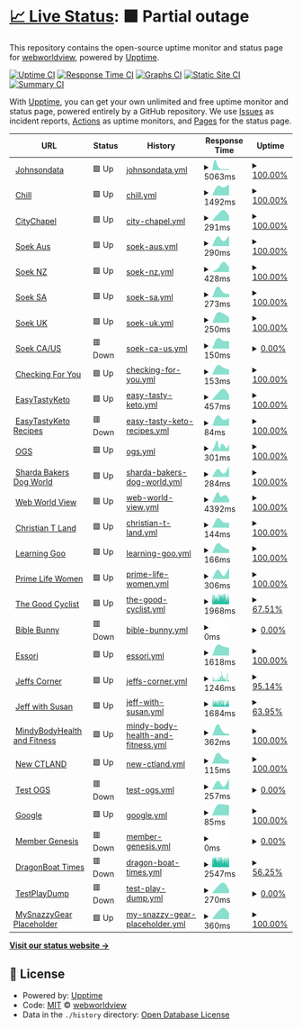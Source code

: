 # [📈 Live Status](https://uptime.webworldview.com): <!--live status--> **🟧 Partial outage**

This repository contains the open-source uptime monitor and status page for [webworldview](https://uptime.webworldview.com), powered by [Upptime](https://github.com/upptime/upptime).

[![Uptime CI](https://github.com/webworldview/uptime/workflows/Uptime%20CI/badge.svg)](https://github.com/webworldview/uptime/actions?query=workflow%3A%22Uptime+CI%22)
[![Response Time CI](https://github.com/webworldview/uptime/workflows/Response%20Time%20CI/badge.svg)](https://github.com/webworldview/uptime/actions?query=workflow%3A%22Response+Time+CI%22)
[![Graphs CI](https://github.com/webworldview/uptime/workflows/Graphs%20CI/badge.svg)](https://github.com/webworldview/uptime/actions?query=workflow%3A%22Graphs+CI%22)
[![Static Site CI](https://github.com/webworldview/uptime/workflows/Static%20Site%20CI/badge.svg)](https://github.com/webworldview/uptime/actions?query=workflow%3A%22Static+Site+CI%22)
[![Summary CI](https://github.com/webworldview/uptime/workflows/Summary%20CI/badge.svg)](https://github.com/webworldview/uptime/actions?query=workflow%3A%22Summary+CI%22)

With [Upptime](https://upptime.js.org), you can get your own unlimited and free uptime monitor and status page, powered entirely by a GitHub repository. We use [Issues](https://github.com/webworldview/uptime/issues) as incident reports, [Actions](https://github.com/webworldview/uptime/actions) as uptime monitors, and [Pages](https://uptime.webworldview.com) for the status page.

<!--start: status pages-->
<!-- This summary is generated by Upptime (https://github.com/upptime/upptime) -->
<!-- Do not edit this manually, your changes will be overwritten -->
<!-- prettier-ignore -->
| URL | Status | History | Response Time | Uptime |
| --- | ------ | ------- | ------------- | ------ |
| <img alt="" src="https://icons.duckduckgo.com/ip3/www.johnsondata.com.au.ico" height="13"> [Johnsondata](https://www.johnsondata.com.au) | 🟩 Up | [johnsondata.yml](https://github.com/webworldview/uptime/commits/HEAD/history/johnsondata.yml) | <details><summary><img alt="Response time graph" src="./graphs/johnsondata/response-time-week.png" height="20"> 5063ms</summary><br><a href="https://uptime.webworldview.com/history/johnsondata"><img alt="Response time 1980" src="https://img.shields.io/endpoint?url=https%3A%2F%2Fraw.githubusercontent.com%2Fwebworldview%2Fuptime%2FHEAD%2Fapi%2Fjohnsondata%2Fresponse-time.json"></a><br><a href="https://uptime.webworldview.com/history/johnsondata"><img alt="24-hour response time 1440" src="https://img.shields.io/endpoint?url=https%3A%2F%2Fraw.githubusercontent.com%2Fwebworldview%2Fuptime%2FHEAD%2Fapi%2Fjohnsondata%2Fresponse-time-day.json"></a><br><a href="https://uptime.webworldview.com/history/johnsondata"><img alt="7-day response time 5063" src="https://img.shields.io/endpoint?url=https%3A%2F%2Fraw.githubusercontent.com%2Fwebworldview%2Fuptime%2FHEAD%2Fapi%2Fjohnsondata%2Fresponse-time-week.json"></a><br><a href="https://uptime.webworldview.com/history/johnsondata"><img alt="30-day response time 3827" src="https://img.shields.io/endpoint?url=https%3A%2F%2Fraw.githubusercontent.com%2Fwebworldview%2Fuptime%2FHEAD%2Fapi%2Fjohnsondata%2Fresponse-time-month.json"></a><br><a href="https://uptime.webworldview.com/history/johnsondata"><img alt="1-year response time 2114" src="https://img.shields.io/endpoint?url=https%3A%2F%2Fraw.githubusercontent.com%2Fwebworldview%2Fuptime%2FHEAD%2Fapi%2Fjohnsondata%2Fresponse-time-year.json"></a></details> | <details><summary><a href="https://uptime.webworldview.com/history/johnsondata">100.00%</a></summary><a href="https://uptime.webworldview.com/history/johnsondata"><img alt="All-time uptime 99.97%" src="https://img.shields.io/endpoint?url=https%3A%2F%2Fraw.githubusercontent.com%2Fwebworldview%2Fuptime%2FHEAD%2Fapi%2Fjohnsondata%2Fuptime.json"></a><br><a href="https://uptime.webworldview.com/history/johnsondata"><img alt="24-hour uptime 100.00%" src="https://img.shields.io/endpoint?url=https%3A%2F%2Fraw.githubusercontent.com%2Fwebworldview%2Fuptime%2FHEAD%2Fapi%2Fjohnsondata%2Fuptime-day.json"></a><br><a href="https://uptime.webworldview.com/history/johnsondata"><img alt="7-day uptime 100.00%" src="https://img.shields.io/endpoint?url=https%3A%2F%2Fraw.githubusercontent.com%2Fwebworldview%2Fuptime%2FHEAD%2Fapi%2Fjohnsondata%2Fuptime-week.json"></a><br><a href="https://uptime.webworldview.com/history/johnsondata"><img alt="30-day uptime 100.00%" src="https://img.shields.io/endpoint?url=https%3A%2F%2Fraw.githubusercontent.com%2Fwebworldview%2Fuptime%2FHEAD%2Fapi%2Fjohnsondata%2Fuptime-month.json"></a><br><a href="https://uptime.webworldview.com/history/johnsondata"><img alt="1-year uptime 99.96%" src="https://img.shields.io/endpoint?url=https%3A%2F%2Fraw.githubusercontent.com%2Fwebworldview%2Fuptime%2FHEAD%2Fapi%2Fjohnsondata%2Fuptime-year.json"></a></details>
| <img alt="" src="https://icons.duckduckgo.com/ip3/www.chillrefrigerated.com.au.ico" height="13"> [Chill](https://www.chillrefrigerated.com.au) | 🟩 Up | [chill.yml](https://github.com/webworldview/uptime/commits/HEAD/history/chill.yml) | <details><summary><img alt="Response time graph" src="./graphs/chill/response-time-week.png" height="20"> 1492ms</summary><br><a href="https://uptime.webworldview.com/history/chill"><img alt="Response time 1681" src="https://img.shields.io/endpoint?url=https%3A%2F%2Fraw.githubusercontent.com%2Fwebworldview%2Fuptime%2FHEAD%2Fapi%2Fchill%2Fresponse-time.json"></a><br><a href="https://uptime.webworldview.com/history/chill"><img alt="24-hour response time 1701" src="https://img.shields.io/endpoint?url=https%3A%2F%2Fraw.githubusercontent.com%2Fwebworldview%2Fuptime%2FHEAD%2Fapi%2Fchill%2Fresponse-time-day.json"></a><br><a href="https://uptime.webworldview.com/history/chill"><img alt="7-day response time 1492" src="https://img.shields.io/endpoint?url=https%3A%2F%2Fraw.githubusercontent.com%2Fwebworldview%2Fuptime%2FHEAD%2Fapi%2Fchill%2Fresponse-time-week.json"></a><br><a href="https://uptime.webworldview.com/history/chill"><img alt="30-day response time 1479" src="https://img.shields.io/endpoint?url=https%3A%2F%2Fraw.githubusercontent.com%2Fwebworldview%2Fuptime%2FHEAD%2Fapi%2Fchill%2Fresponse-time-month.json"></a><br><a href="https://uptime.webworldview.com/history/chill"><img alt="1-year response time 1729" src="https://img.shields.io/endpoint?url=https%3A%2F%2Fraw.githubusercontent.com%2Fwebworldview%2Fuptime%2FHEAD%2Fapi%2Fchill%2Fresponse-time-year.json"></a></details> | <details><summary><a href="https://uptime.webworldview.com/history/chill">100.00%</a></summary><a href="https://uptime.webworldview.com/history/chill"><img alt="All-time uptime 99.88%" src="https://img.shields.io/endpoint?url=https%3A%2F%2Fraw.githubusercontent.com%2Fwebworldview%2Fuptime%2FHEAD%2Fapi%2Fchill%2Fuptime.json"></a><br><a href="https://uptime.webworldview.com/history/chill"><img alt="24-hour uptime 100.00%" src="https://img.shields.io/endpoint?url=https%3A%2F%2Fraw.githubusercontent.com%2Fwebworldview%2Fuptime%2FHEAD%2Fapi%2Fchill%2Fuptime-day.json"></a><br><a href="https://uptime.webworldview.com/history/chill"><img alt="7-day uptime 100.00%" src="https://img.shields.io/endpoint?url=https%3A%2F%2Fraw.githubusercontent.com%2Fwebworldview%2Fuptime%2FHEAD%2Fapi%2Fchill%2Fuptime-week.json"></a><br><a href="https://uptime.webworldview.com/history/chill"><img alt="30-day uptime 99.93%" src="https://img.shields.io/endpoint?url=https%3A%2F%2Fraw.githubusercontent.com%2Fwebworldview%2Fuptime%2FHEAD%2Fapi%2Fchill%2Fuptime-month.json"></a><br><a href="https://uptime.webworldview.com/history/chill"><img alt="1-year uptime 99.86%" src="https://img.shields.io/endpoint?url=https%3A%2F%2Fraw.githubusercontent.com%2Fwebworldview%2Fuptime%2FHEAD%2Fapi%2Fchill%2Fuptime-year.json"></a></details>
| <img alt="" src="https://icons.duckduckgo.com/ip3/www.citychapel.com.au.ico" height="13"> [CityChapel](https://www.citychapel.com.au) | 🟩 Up | [city-chapel.yml](https://github.com/webworldview/uptime/commits/HEAD/history/city-chapel.yml) | <details><summary><img alt="Response time graph" src="./graphs/city-chapel/response-time-week.png" height="20"> 291ms</summary><br><a href="https://uptime.webworldview.com/history/city-chapel"><img alt="Response time 427" src="https://img.shields.io/endpoint?url=https%3A%2F%2Fraw.githubusercontent.com%2Fwebworldview%2Fuptime%2FHEAD%2Fapi%2Fcity-chapel%2Fresponse-time.json"></a><br><a href="https://uptime.webworldview.com/history/city-chapel"><img alt="24-hour response time 197" src="https://img.shields.io/endpoint?url=https%3A%2F%2Fraw.githubusercontent.com%2Fwebworldview%2Fuptime%2FHEAD%2Fapi%2Fcity-chapel%2Fresponse-time-day.json"></a><br><a href="https://uptime.webworldview.com/history/city-chapel"><img alt="7-day response time 291" src="https://img.shields.io/endpoint?url=https%3A%2F%2Fraw.githubusercontent.com%2Fwebworldview%2Fuptime%2FHEAD%2Fapi%2Fcity-chapel%2Fresponse-time-week.json"></a><br><a href="https://uptime.webworldview.com/history/city-chapel"><img alt="30-day response time 275" src="https://img.shields.io/endpoint?url=https%3A%2F%2Fraw.githubusercontent.com%2Fwebworldview%2Fuptime%2FHEAD%2Fapi%2Fcity-chapel%2Fresponse-time-month.json"></a><br><a href="https://uptime.webworldview.com/history/city-chapel"><img alt="1-year response time 421" src="https://img.shields.io/endpoint?url=https%3A%2F%2Fraw.githubusercontent.com%2Fwebworldview%2Fuptime%2FHEAD%2Fapi%2Fcity-chapel%2Fresponse-time-year.json"></a></details> | <details><summary><a href="https://uptime.webworldview.com/history/city-chapel">100.00%</a></summary><a href="https://uptime.webworldview.com/history/city-chapel"><img alt="All-time uptime 99.89%" src="https://img.shields.io/endpoint?url=https%3A%2F%2Fraw.githubusercontent.com%2Fwebworldview%2Fuptime%2FHEAD%2Fapi%2Fcity-chapel%2Fuptime.json"></a><br><a href="https://uptime.webworldview.com/history/city-chapel"><img alt="24-hour uptime 100.00%" src="https://img.shields.io/endpoint?url=https%3A%2F%2Fraw.githubusercontent.com%2Fwebworldview%2Fuptime%2FHEAD%2Fapi%2Fcity-chapel%2Fuptime-day.json"></a><br><a href="https://uptime.webworldview.com/history/city-chapel"><img alt="7-day uptime 100.00%" src="https://img.shields.io/endpoint?url=https%3A%2F%2Fraw.githubusercontent.com%2Fwebworldview%2Fuptime%2FHEAD%2Fapi%2Fcity-chapel%2Fuptime-week.json"></a><br><a href="https://uptime.webworldview.com/history/city-chapel"><img alt="30-day uptime 99.95%" src="https://img.shields.io/endpoint?url=https%3A%2F%2Fraw.githubusercontent.com%2Fwebworldview%2Fuptime%2FHEAD%2Fapi%2Fcity-chapel%2Fuptime-month.json"></a><br><a href="https://uptime.webworldview.com/history/city-chapel"><img alt="1-year uptime 99.87%" src="https://img.shields.io/endpoint?url=https%3A%2F%2Fraw.githubusercontent.com%2Fwebworldview%2Fuptime%2FHEAD%2Fapi%2Fcity-chapel%2Fuptime-year.json"></a></details>
| <img alt="" src="https://icons.duckduckgo.com/ip3/www.soek.com.au.ico" height="13"> [Soek Aus](https://www.soek.com.au) | 🟩 Up | [soek-aus.yml](https://github.com/webworldview/uptime/commits/HEAD/history/soek-aus.yml) | <details><summary><img alt="Response time graph" src="./graphs/soek-aus/response-time-week.png" height="20"> 290ms</summary><br><a href="https://uptime.webworldview.com/history/soek-aus"><img alt="Response time 353" src="https://img.shields.io/endpoint?url=https%3A%2F%2Fraw.githubusercontent.com%2Fwebworldview%2Fuptime%2FHEAD%2Fapi%2Fsoek-aus%2Fresponse-time.json"></a><br><a href="https://uptime.webworldview.com/history/soek-aus"><img alt="24-hour response time 361" src="https://img.shields.io/endpoint?url=https%3A%2F%2Fraw.githubusercontent.com%2Fwebworldview%2Fuptime%2FHEAD%2Fapi%2Fsoek-aus%2Fresponse-time-day.json"></a><br><a href="https://uptime.webworldview.com/history/soek-aus"><img alt="7-day response time 290" src="https://img.shields.io/endpoint?url=https%3A%2F%2Fraw.githubusercontent.com%2Fwebworldview%2Fuptime%2FHEAD%2Fapi%2Fsoek-aus%2Fresponse-time-week.json"></a><br><a href="https://uptime.webworldview.com/history/soek-aus"><img alt="30-day response time 302" src="https://img.shields.io/endpoint?url=https%3A%2F%2Fraw.githubusercontent.com%2Fwebworldview%2Fuptime%2FHEAD%2Fapi%2Fsoek-aus%2Fresponse-time-month.json"></a><br><a href="https://uptime.webworldview.com/history/soek-aus"><img alt="1-year response time 348" src="https://img.shields.io/endpoint?url=https%3A%2F%2Fraw.githubusercontent.com%2Fwebworldview%2Fuptime%2FHEAD%2Fapi%2Fsoek-aus%2Fresponse-time-year.json"></a></details> | <details><summary><a href="https://uptime.webworldview.com/history/soek-aus">100.00%</a></summary><a href="https://uptime.webworldview.com/history/soek-aus"><img alt="All-time uptime 100.00%" src="https://img.shields.io/endpoint?url=https%3A%2F%2Fraw.githubusercontent.com%2Fwebworldview%2Fuptime%2FHEAD%2Fapi%2Fsoek-aus%2Fuptime.json"></a><br><a href="https://uptime.webworldview.com/history/soek-aus"><img alt="24-hour uptime 100.00%" src="https://img.shields.io/endpoint?url=https%3A%2F%2Fraw.githubusercontent.com%2Fwebworldview%2Fuptime%2FHEAD%2Fapi%2Fsoek-aus%2Fuptime-day.json"></a><br><a href="https://uptime.webworldview.com/history/soek-aus"><img alt="7-day uptime 100.00%" src="https://img.shields.io/endpoint?url=https%3A%2F%2Fraw.githubusercontent.com%2Fwebworldview%2Fuptime%2FHEAD%2Fapi%2Fsoek-aus%2Fuptime-week.json"></a><br><a href="https://uptime.webworldview.com/history/soek-aus"><img alt="30-day uptime 100.00%" src="https://img.shields.io/endpoint?url=https%3A%2F%2Fraw.githubusercontent.com%2Fwebworldview%2Fuptime%2FHEAD%2Fapi%2Fsoek-aus%2Fuptime-month.json"></a><br><a href="https://uptime.webworldview.com/history/soek-aus"><img alt="1-year uptime 100.00%" src="https://img.shields.io/endpoint?url=https%3A%2F%2Fraw.githubusercontent.com%2Fwebworldview%2Fuptime%2FHEAD%2Fapi%2Fsoek-aus%2Fuptime-year.json"></a></details>
| <img alt="" src="https://icons.duckduckgo.com/ip3/www.soek.co.nz.ico" height="13"> [Soek NZ](https://www.soek.co.nz) | 🟩 Up | [soek-nz.yml](https://github.com/webworldview/uptime/commits/HEAD/history/soek-nz.yml) | <details><summary><img alt="Response time graph" src="./graphs/soek-nz/response-time-week.png" height="20"> 428ms</summary><br><a href="https://uptime.webworldview.com/history/soek-nz"><img alt="Response time 329" src="https://img.shields.io/endpoint?url=https%3A%2F%2Fraw.githubusercontent.com%2Fwebworldview%2Fuptime%2FHEAD%2Fapi%2Fsoek-nz%2Fresponse-time.json"></a><br><a href="https://uptime.webworldview.com/history/soek-nz"><img alt="24-hour response time 331" src="https://img.shields.io/endpoint?url=https%3A%2F%2Fraw.githubusercontent.com%2Fwebworldview%2Fuptime%2FHEAD%2Fapi%2Fsoek-nz%2Fresponse-time-day.json"></a><br><a href="https://uptime.webworldview.com/history/soek-nz"><img alt="7-day response time 428" src="https://img.shields.io/endpoint?url=https%3A%2F%2Fraw.githubusercontent.com%2Fwebworldview%2Fuptime%2FHEAD%2Fapi%2Fsoek-nz%2Fresponse-time-week.json"></a><br><a href="https://uptime.webworldview.com/history/soek-nz"><img alt="30-day response time 312" src="https://img.shields.io/endpoint?url=https%3A%2F%2Fraw.githubusercontent.com%2Fwebworldview%2Fuptime%2FHEAD%2Fapi%2Fsoek-nz%2Fresponse-time-month.json"></a><br><a href="https://uptime.webworldview.com/history/soek-nz"><img alt="1-year response time 337" src="https://img.shields.io/endpoint?url=https%3A%2F%2Fraw.githubusercontent.com%2Fwebworldview%2Fuptime%2FHEAD%2Fapi%2Fsoek-nz%2Fresponse-time-year.json"></a></details> | <details><summary><a href="https://uptime.webworldview.com/history/soek-nz">100.00%</a></summary><a href="https://uptime.webworldview.com/history/soek-nz"><img alt="All-time uptime 100.00%" src="https://img.shields.io/endpoint?url=https%3A%2F%2Fraw.githubusercontent.com%2Fwebworldview%2Fuptime%2FHEAD%2Fapi%2Fsoek-nz%2Fuptime.json"></a><br><a href="https://uptime.webworldview.com/history/soek-nz"><img alt="24-hour uptime 100.00%" src="https://img.shields.io/endpoint?url=https%3A%2F%2Fraw.githubusercontent.com%2Fwebworldview%2Fuptime%2FHEAD%2Fapi%2Fsoek-nz%2Fuptime-day.json"></a><br><a href="https://uptime.webworldview.com/history/soek-nz"><img alt="7-day uptime 100.00%" src="https://img.shields.io/endpoint?url=https%3A%2F%2Fraw.githubusercontent.com%2Fwebworldview%2Fuptime%2FHEAD%2Fapi%2Fsoek-nz%2Fuptime-week.json"></a><br><a href="https://uptime.webworldview.com/history/soek-nz"><img alt="30-day uptime 100.00%" src="https://img.shields.io/endpoint?url=https%3A%2F%2Fraw.githubusercontent.com%2Fwebworldview%2Fuptime%2FHEAD%2Fapi%2Fsoek-nz%2Fuptime-month.json"></a><br><a href="https://uptime.webworldview.com/history/soek-nz"><img alt="1-year uptime 100.00%" src="https://img.shields.io/endpoint?url=https%3A%2F%2Fraw.githubusercontent.com%2Fwebworldview%2Fuptime%2FHEAD%2Fapi%2Fsoek-nz%2Fuptime-year.json"></a></details>
| <img alt="" src="https://icons.duckduckgo.com/ip3/www.soeksunglasses.co.za.ico" height="13"> [Soek SA](https://www.soeksunglasses.co.za) | 🟩 Up | [soek-sa.yml](https://github.com/webworldview/uptime/commits/HEAD/history/soek-sa.yml) | <details><summary><img alt="Response time graph" src="./graphs/soek-sa/response-time-week.png" height="20"> 273ms</summary><br><a href="https://uptime.webworldview.com/history/soek-sa"><img alt="Response time 363" src="https://img.shields.io/endpoint?url=https%3A%2F%2Fraw.githubusercontent.com%2Fwebworldview%2Fuptime%2FHEAD%2Fapi%2Fsoek-sa%2Fresponse-time.json"></a><br><a href="https://uptime.webworldview.com/history/soek-sa"><img alt="24-hour response time 143" src="https://img.shields.io/endpoint?url=https%3A%2F%2Fraw.githubusercontent.com%2Fwebworldview%2Fuptime%2FHEAD%2Fapi%2Fsoek-sa%2Fresponse-time-day.json"></a><br><a href="https://uptime.webworldview.com/history/soek-sa"><img alt="7-day response time 273" src="https://img.shields.io/endpoint?url=https%3A%2F%2Fraw.githubusercontent.com%2Fwebworldview%2Fuptime%2FHEAD%2Fapi%2Fsoek-sa%2Fresponse-time-week.json"></a><br><a href="https://uptime.webworldview.com/history/soek-sa"><img alt="30-day response time 283" src="https://img.shields.io/endpoint?url=https%3A%2F%2Fraw.githubusercontent.com%2Fwebworldview%2Fuptime%2FHEAD%2Fapi%2Fsoek-sa%2Fresponse-time-month.json"></a><br><a href="https://uptime.webworldview.com/history/soek-sa"><img alt="1-year response time 366" src="https://img.shields.io/endpoint?url=https%3A%2F%2Fraw.githubusercontent.com%2Fwebworldview%2Fuptime%2FHEAD%2Fapi%2Fsoek-sa%2Fresponse-time-year.json"></a></details> | <details><summary><a href="https://uptime.webworldview.com/history/soek-sa">100.00%</a></summary><a href="https://uptime.webworldview.com/history/soek-sa"><img alt="All-time uptime 99.99%" src="https://img.shields.io/endpoint?url=https%3A%2F%2Fraw.githubusercontent.com%2Fwebworldview%2Fuptime%2FHEAD%2Fapi%2Fsoek-sa%2Fuptime.json"></a><br><a href="https://uptime.webworldview.com/history/soek-sa"><img alt="24-hour uptime 100.00%" src="https://img.shields.io/endpoint?url=https%3A%2F%2Fraw.githubusercontent.com%2Fwebworldview%2Fuptime%2FHEAD%2Fapi%2Fsoek-sa%2Fuptime-day.json"></a><br><a href="https://uptime.webworldview.com/history/soek-sa"><img alt="7-day uptime 100.00%" src="https://img.shields.io/endpoint?url=https%3A%2F%2Fraw.githubusercontent.com%2Fwebworldview%2Fuptime%2FHEAD%2Fapi%2Fsoek-sa%2Fuptime-week.json"></a><br><a href="https://uptime.webworldview.com/history/soek-sa"><img alt="30-day uptime 100.00%" src="https://img.shields.io/endpoint?url=https%3A%2F%2Fraw.githubusercontent.com%2Fwebworldview%2Fuptime%2FHEAD%2Fapi%2Fsoek-sa%2Fuptime-month.json"></a><br><a href="https://uptime.webworldview.com/history/soek-sa"><img alt="1-year uptime 99.99%" src="https://img.shields.io/endpoint?url=https%3A%2F%2Fraw.githubusercontent.com%2Fwebworldview%2Fuptime%2FHEAD%2Fapi%2Fsoek-sa%2Fuptime-year.json"></a></details>
| <img alt="" src="https://icons.duckduckgo.com/ip3/soek.co.uk.ico" height="13"> [Soek UK](https://soek.co.uk) | 🟩 Up | [soek-uk.yml](https://github.com/webworldview/uptime/commits/HEAD/history/soek-uk.yml) | <details><summary><img alt="Response time graph" src="./graphs/soek-uk/response-time-week.png" height="20"> 250ms</summary><br><a href="https://uptime.webworldview.com/history/soek-uk"><img alt="Response time 233" src="https://img.shields.io/endpoint?url=https%3A%2F%2Fraw.githubusercontent.com%2Fwebworldview%2Fuptime%2FHEAD%2Fapi%2Fsoek-uk%2Fresponse-time.json"></a><br><a href="https://uptime.webworldview.com/history/soek-uk"><img alt="24-hour response time 159" src="https://img.shields.io/endpoint?url=https%3A%2F%2Fraw.githubusercontent.com%2Fwebworldview%2Fuptime%2FHEAD%2Fapi%2Fsoek-uk%2Fresponse-time-day.json"></a><br><a href="https://uptime.webworldview.com/history/soek-uk"><img alt="7-day response time 250" src="https://img.shields.io/endpoint?url=https%3A%2F%2Fraw.githubusercontent.com%2Fwebworldview%2Fuptime%2FHEAD%2Fapi%2Fsoek-uk%2Fresponse-time-week.json"></a><br><a href="https://uptime.webworldview.com/history/soek-uk"><img alt="30-day response time 224" src="https://img.shields.io/endpoint?url=https%3A%2F%2Fraw.githubusercontent.com%2Fwebworldview%2Fuptime%2FHEAD%2Fapi%2Fsoek-uk%2Fresponse-time-month.json"></a><br><a href="https://uptime.webworldview.com/history/soek-uk"><img alt="1-year response time 237" src="https://img.shields.io/endpoint?url=https%3A%2F%2Fraw.githubusercontent.com%2Fwebworldview%2Fuptime%2FHEAD%2Fapi%2Fsoek-uk%2Fresponse-time-year.json"></a></details> | <details><summary><a href="https://uptime.webworldview.com/history/soek-uk">100.00%</a></summary><a href="https://uptime.webworldview.com/history/soek-uk"><img alt="All-time uptime 99.98%" src="https://img.shields.io/endpoint?url=https%3A%2F%2Fraw.githubusercontent.com%2Fwebworldview%2Fuptime%2FHEAD%2Fapi%2Fsoek-uk%2Fuptime.json"></a><br><a href="https://uptime.webworldview.com/history/soek-uk"><img alt="24-hour uptime 100.00%" src="https://img.shields.io/endpoint?url=https%3A%2F%2Fraw.githubusercontent.com%2Fwebworldview%2Fuptime%2FHEAD%2Fapi%2Fsoek-uk%2Fuptime-day.json"></a><br><a href="https://uptime.webworldview.com/history/soek-uk"><img alt="7-day uptime 100.00%" src="https://img.shields.io/endpoint?url=https%3A%2F%2Fraw.githubusercontent.com%2Fwebworldview%2Fuptime%2FHEAD%2Fapi%2Fsoek-uk%2Fuptime-week.json"></a><br><a href="https://uptime.webworldview.com/history/soek-uk"><img alt="30-day uptime 99.94%" src="https://img.shields.io/endpoint?url=https%3A%2F%2Fraw.githubusercontent.com%2Fwebworldview%2Fuptime%2FHEAD%2Fapi%2Fsoek-uk%2Fuptime-month.json"></a><br><a href="https://uptime.webworldview.com/history/soek-uk"><img alt="1-year uptime 99.98%" src="https://img.shields.io/endpoint?url=https%3A%2F%2Fraw.githubusercontent.com%2Fwebworldview%2Fuptime%2FHEAD%2Fapi%2Fsoek-uk%2Fuptime-year.json"></a></details>
| <img alt="" src="https://icons.duckduckgo.com/ip3/www.soeksunglasses.com.ico" height="13"> [Soek CA/US](https://www.soeksunglasses.com/) | 🟥 Down | [soek-ca-us.yml](https://github.com/webworldview/uptime/commits/HEAD/history/soek-ca-us.yml) | <details><summary><img alt="Response time graph" src="./graphs/soek-ca-us/response-time-week.png" height="20"> 150ms</summary><br><a href="https://uptime.webworldview.com/history/soek-ca-us"><img alt="Response time 226" src="https://img.shields.io/endpoint?url=https%3A%2F%2Fraw.githubusercontent.com%2Fwebworldview%2Fuptime%2FHEAD%2Fapi%2Fsoek-ca-us%2Fresponse-time.json"></a><br><a href="https://uptime.webworldview.com/history/soek-ca-us"><img alt="24-hour response time 129" src="https://img.shields.io/endpoint?url=https%3A%2F%2Fraw.githubusercontent.com%2Fwebworldview%2Fuptime%2FHEAD%2Fapi%2Fsoek-ca-us%2Fresponse-time-day.json"></a><br><a href="https://uptime.webworldview.com/history/soek-ca-us"><img alt="7-day response time 150" src="https://img.shields.io/endpoint?url=https%3A%2F%2Fraw.githubusercontent.com%2Fwebworldview%2Fuptime%2FHEAD%2Fapi%2Fsoek-ca-us%2Fresponse-time-week.json"></a><br><a href="https://uptime.webworldview.com/history/soek-ca-us"><img alt="30-day response time 165" src="https://img.shields.io/endpoint?url=https%3A%2F%2Fraw.githubusercontent.com%2Fwebworldview%2Fuptime%2FHEAD%2Fapi%2Fsoek-ca-us%2Fresponse-time-month.json"></a><br><a href="https://uptime.webworldview.com/history/soek-ca-us"><img alt="1-year response time 209" src="https://img.shields.io/endpoint?url=https%3A%2F%2Fraw.githubusercontent.com%2Fwebworldview%2Fuptime%2FHEAD%2Fapi%2Fsoek-ca-us%2Fresponse-time-year.json"></a></details> | <details><summary><a href="https://uptime.webworldview.com/history/soek-ca-us">0.00%</a></summary><a href="https://uptime.webworldview.com/history/soek-ca-us"><img alt="All-time uptime 37.32%" src="https://img.shields.io/endpoint?url=https%3A%2F%2Fraw.githubusercontent.com%2Fwebworldview%2Fuptime%2FHEAD%2Fapi%2Fsoek-ca-us%2Fuptime.json"></a><br><a href="https://uptime.webworldview.com/history/soek-ca-us"><img alt="24-hour uptime 0.00%" src="https://img.shields.io/endpoint?url=https%3A%2F%2Fraw.githubusercontent.com%2Fwebworldview%2Fuptime%2FHEAD%2Fapi%2Fsoek-ca-us%2Fuptime-day.json"></a><br><a href="https://uptime.webworldview.com/history/soek-ca-us"><img alt="7-day uptime 0.00%" src="https://img.shields.io/endpoint?url=https%3A%2F%2Fraw.githubusercontent.com%2Fwebworldview%2Fuptime%2FHEAD%2Fapi%2Fsoek-ca-us%2Fuptime-week.json"></a><br><a href="https://uptime.webworldview.com/history/soek-ca-us"><img alt="30-day uptime 0.00%" src="https://img.shields.io/endpoint?url=https%3A%2F%2Fraw.githubusercontent.com%2Fwebworldview%2Fuptime%2FHEAD%2Fapi%2Fsoek-ca-us%2Fuptime-month.json"></a><br><a href="https://uptime.webworldview.com/history/soek-ca-us"><img alt="1-year uptime 28.06%" src="https://img.shields.io/endpoint?url=https%3A%2F%2Fraw.githubusercontent.com%2Fwebworldview%2Fuptime%2FHEAD%2Fapi%2Fsoek-ca-us%2Fuptime-year.json"></a></details>
| <img alt="" src="https://icons.duckduckgo.com/ip3/www.checkingforyou.com.ico" height="13"> [Checking For You](https://www.checkingforyou.com) | 🟩 Up | [checking-for-you.yml](https://github.com/webworldview/uptime/commits/HEAD/history/checking-for-you.yml) | <details><summary><img alt="Response time graph" src="./graphs/checking-for-you/response-time-week.png" height="20"> 153ms</summary><br><a href="https://uptime.webworldview.com/history/checking-for-you"><img alt="Response time 214" src="https://img.shields.io/endpoint?url=https%3A%2F%2Fraw.githubusercontent.com%2Fwebworldview%2Fuptime%2FHEAD%2Fapi%2Fchecking-for-you%2Fresponse-time.json"></a><br><a href="https://uptime.webworldview.com/history/checking-for-you"><img alt="24-hour response time 102" src="https://img.shields.io/endpoint?url=https%3A%2F%2Fraw.githubusercontent.com%2Fwebworldview%2Fuptime%2FHEAD%2Fapi%2Fchecking-for-you%2Fresponse-time-day.json"></a><br><a href="https://uptime.webworldview.com/history/checking-for-you"><img alt="7-day response time 153" src="https://img.shields.io/endpoint?url=https%3A%2F%2Fraw.githubusercontent.com%2Fwebworldview%2Fuptime%2FHEAD%2Fapi%2Fchecking-for-you%2Fresponse-time-week.json"></a><br><a href="https://uptime.webworldview.com/history/checking-for-you"><img alt="30-day response time 137" src="https://img.shields.io/endpoint?url=https%3A%2F%2Fraw.githubusercontent.com%2Fwebworldview%2Fuptime%2FHEAD%2Fapi%2Fchecking-for-you%2Fresponse-time-month.json"></a><br><a href="https://uptime.webworldview.com/history/checking-for-you"><img alt="1-year response time 213" src="https://img.shields.io/endpoint?url=https%3A%2F%2Fraw.githubusercontent.com%2Fwebworldview%2Fuptime%2FHEAD%2Fapi%2Fchecking-for-you%2Fresponse-time-year.json"></a></details> | <details><summary><a href="https://uptime.webworldview.com/history/checking-for-you">100.00%</a></summary><a href="https://uptime.webworldview.com/history/checking-for-you"><img alt="All-time uptime 99.86%" src="https://img.shields.io/endpoint?url=https%3A%2F%2Fraw.githubusercontent.com%2Fwebworldview%2Fuptime%2FHEAD%2Fapi%2Fchecking-for-you%2Fuptime.json"></a><br><a href="https://uptime.webworldview.com/history/checking-for-you"><img alt="24-hour uptime 100.00%" src="https://img.shields.io/endpoint?url=https%3A%2F%2Fraw.githubusercontent.com%2Fwebworldview%2Fuptime%2FHEAD%2Fapi%2Fchecking-for-you%2Fuptime-day.json"></a><br><a href="https://uptime.webworldview.com/history/checking-for-you"><img alt="7-day uptime 100.00%" src="https://img.shields.io/endpoint?url=https%3A%2F%2Fraw.githubusercontent.com%2Fwebworldview%2Fuptime%2FHEAD%2Fapi%2Fchecking-for-you%2Fuptime-week.json"></a><br><a href="https://uptime.webworldview.com/history/checking-for-you"><img alt="30-day uptime 100.00%" src="https://img.shields.io/endpoint?url=https%3A%2F%2Fraw.githubusercontent.com%2Fwebworldview%2Fuptime%2FHEAD%2Fapi%2Fchecking-for-you%2Fuptime-month.json"></a><br><a href="https://uptime.webworldview.com/history/checking-for-you"><img alt="1-year uptime 100.00%" src="https://img.shields.io/endpoint?url=https%3A%2F%2Fraw.githubusercontent.com%2Fwebworldview%2Fuptime%2FHEAD%2Fapi%2Fchecking-for-you%2Fuptime-year.json"></a></details>
| <img alt="" src="https://icons.duckduckgo.com/ip3/www.easytastyketo.com.ico" height="13"> [EasyTastyKeto](https://www.easytastyketo.com) | 🟩 Up | [easy-tasty-keto.yml](https://github.com/webworldview/uptime/commits/HEAD/history/easy-tasty-keto.yml) | <details><summary><img alt="Response time graph" src="./graphs/easy-tasty-keto/response-time-week.png" height="20"> 457ms</summary><br><a href="https://uptime.webworldview.com/history/easy-tasty-keto"><img alt="Response time 437" src="https://img.shields.io/endpoint?url=https%3A%2F%2Fraw.githubusercontent.com%2Fwebworldview%2Fuptime%2FHEAD%2Fapi%2Feasy-tasty-keto%2Fresponse-time.json"></a><br><a href="https://uptime.webworldview.com/history/easy-tasty-keto"><img alt="24-hour response time 286" src="https://img.shields.io/endpoint?url=https%3A%2F%2Fraw.githubusercontent.com%2Fwebworldview%2Fuptime%2FHEAD%2Fapi%2Feasy-tasty-keto%2Fresponse-time-day.json"></a><br><a href="https://uptime.webworldview.com/history/easy-tasty-keto"><img alt="7-day response time 457" src="https://img.shields.io/endpoint?url=https%3A%2F%2Fraw.githubusercontent.com%2Fwebworldview%2Fuptime%2FHEAD%2Fapi%2Feasy-tasty-keto%2Fresponse-time-week.json"></a><br><a href="https://uptime.webworldview.com/history/easy-tasty-keto"><img alt="30-day response time 358" src="https://img.shields.io/endpoint?url=https%3A%2F%2Fraw.githubusercontent.com%2Fwebworldview%2Fuptime%2FHEAD%2Fapi%2Feasy-tasty-keto%2Fresponse-time-month.json"></a><br><a href="https://uptime.webworldview.com/history/easy-tasty-keto"><img alt="1-year response time 429" src="https://img.shields.io/endpoint?url=https%3A%2F%2Fraw.githubusercontent.com%2Fwebworldview%2Fuptime%2FHEAD%2Fapi%2Feasy-tasty-keto%2Fresponse-time-year.json"></a></details> | <details><summary><a href="https://uptime.webworldview.com/history/easy-tasty-keto">100.00%</a></summary><a href="https://uptime.webworldview.com/history/easy-tasty-keto"><img alt="All-time uptime 99.99%" src="https://img.shields.io/endpoint?url=https%3A%2F%2Fraw.githubusercontent.com%2Fwebworldview%2Fuptime%2FHEAD%2Fapi%2Feasy-tasty-keto%2Fuptime.json"></a><br><a href="https://uptime.webworldview.com/history/easy-tasty-keto"><img alt="24-hour uptime 100.00%" src="https://img.shields.io/endpoint?url=https%3A%2F%2Fraw.githubusercontent.com%2Fwebworldview%2Fuptime%2FHEAD%2Fapi%2Feasy-tasty-keto%2Fuptime-day.json"></a><br><a href="https://uptime.webworldview.com/history/easy-tasty-keto"><img alt="7-day uptime 100.00%" src="https://img.shields.io/endpoint?url=https%3A%2F%2Fraw.githubusercontent.com%2Fwebworldview%2Fuptime%2FHEAD%2Fapi%2Feasy-tasty-keto%2Fuptime-week.json"></a><br><a href="https://uptime.webworldview.com/history/easy-tasty-keto"><img alt="30-day uptime 100.00%" src="https://img.shields.io/endpoint?url=https%3A%2F%2Fraw.githubusercontent.com%2Fwebworldview%2Fuptime%2FHEAD%2Fapi%2Feasy-tasty-keto%2Fuptime-month.json"></a><br><a href="https://uptime.webworldview.com/history/easy-tasty-keto"><img alt="1-year uptime 100.00%" src="https://img.shields.io/endpoint?url=https%3A%2F%2Fraw.githubusercontent.com%2Fwebworldview%2Fuptime%2FHEAD%2Fapi%2Feasy-tasty-keto%2Fuptime-year.json"></a></details>
| <img alt="" src="https://icons.duckduckgo.com/ip3/recipes.easytastyketo.com.ico" height="13"> [EasyTastyKeto Recipes](https://recipes.easytastyketo.com) | 🟥 Down | [easy-tasty-keto-recipes.yml](https://github.com/webworldview/uptime/commits/HEAD/history/easy-tasty-keto-recipes.yml) | <details><summary><img alt="Response time graph" src="./graphs/easy-tasty-keto-recipes/response-time-week.png" height="20"> 84ms</summary><br><a href="https://uptime.webworldview.com/history/easy-tasty-keto-recipes"><img alt="Response time 139" src="https://img.shields.io/endpoint?url=https%3A%2F%2Fraw.githubusercontent.com%2Fwebworldview%2Fuptime%2FHEAD%2Fapi%2Feasy-tasty-keto-recipes%2Fresponse-time.json"></a><br><a href="https://uptime.webworldview.com/history/easy-tasty-keto-recipes"><img alt="24-hour response time 78" src="https://img.shields.io/endpoint?url=https%3A%2F%2Fraw.githubusercontent.com%2Fwebworldview%2Fuptime%2FHEAD%2Fapi%2Feasy-tasty-keto-recipes%2Fresponse-time-day.json"></a><br><a href="https://uptime.webworldview.com/history/easy-tasty-keto-recipes"><img alt="7-day response time 84" src="https://img.shields.io/endpoint?url=https%3A%2F%2Fraw.githubusercontent.com%2Fwebworldview%2Fuptime%2FHEAD%2Fapi%2Feasy-tasty-keto-recipes%2Fresponse-time-week.json"></a><br><a href="https://uptime.webworldview.com/history/easy-tasty-keto-recipes"><img alt="30-day response time 85" src="https://img.shields.io/endpoint?url=https%3A%2F%2Fraw.githubusercontent.com%2Fwebworldview%2Fuptime%2FHEAD%2Fapi%2Feasy-tasty-keto-recipes%2Fresponse-time-month.json"></a><br><a href="https://uptime.webworldview.com/history/easy-tasty-keto-recipes"><img alt="1-year response time 96" src="https://img.shields.io/endpoint?url=https%3A%2F%2Fraw.githubusercontent.com%2Fwebworldview%2Fuptime%2FHEAD%2Fapi%2Feasy-tasty-keto-recipes%2Fresponse-time-year.json"></a></details> | <details><summary><a href="https://uptime.webworldview.com/history/easy-tasty-keto-recipes">100.00%</a></summary><a href="https://uptime.webworldview.com/history/easy-tasty-keto-recipes"><img alt="All-time uptime 99.88%" src="https://img.shields.io/endpoint?url=https%3A%2F%2Fraw.githubusercontent.com%2Fwebworldview%2Fuptime%2FHEAD%2Fapi%2Feasy-tasty-keto-recipes%2Fuptime.json"></a><br><a href="https://uptime.webworldview.com/history/easy-tasty-keto-recipes"><img alt="24-hour uptime 100.00%" src="https://img.shields.io/endpoint?url=https%3A%2F%2Fraw.githubusercontent.com%2Fwebworldview%2Fuptime%2FHEAD%2Fapi%2Feasy-tasty-keto-recipes%2Fuptime-day.json"></a><br><a href="https://uptime.webworldview.com/history/easy-tasty-keto-recipes"><img alt="7-day uptime 100.00%" src="https://img.shields.io/endpoint?url=https%3A%2F%2Fraw.githubusercontent.com%2Fwebworldview%2Fuptime%2FHEAD%2Fapi%2Feasy-tasty-keto-recipes%2Fuptime-week.json"></a><br><a href="https://uptime.webworldview.com/history/easy-tasty-keto-recipes"><img alt="30-day uptime 100.00%" src="https://img.shields.io/endpoint?url=https%3A%2F%2Fraw.githubusercontent.com%2Fwebworldview%2Fuptime%2FHEAD%2Fapi%2Feasy-tasty-keto-recipes%2Fuptime-month.json"></a><br><a href="https://uptime.webworldview.com/history/easy-tasty-keto-recipes"><img alt="1-year uptime 100.00%" src="https://img.shields.io/endpoint?url=https%3A%2F%2Fraw.githubusercontent.com%2Fwebworldview%2Fuptime%2FHEAD%2Fapi%2Feasy-tasty-keto-recipes%2Fuptime-year.json"></a></details>
| <img alt="" src="https://icons.duckduckgo.com/ip3/organicgardeningsecrets.net.ico" height="13"> [OGS](https://organicgardeningsecrets.net) | 🟩 Up | [ogs.yml](https://github.com/webworldview/uptime/commits/HEAD/history/ogs.yml) | <details><summary><img alt="Response time graph" src="./graphs/ogs/response-time-week.png" height="20"> 301ms</summary><br><a href="https://uptime.webworldview.com/history/ogs"><img alt="Response time 752" src="https://img.shields.io/endpoint?url=https%3A%2F%2Fraw.githubusercontent.com%2Fwebworldview%2Fuptime%2FHEAD%2Fapi%2Fogs%2Fresponse-time.json"></a><br><a href="https://uptime.webworldview.com/history/ogs"><img alt="24-hour response time 435" src="https://img.shields.io/endpoint?url=https%3A%2F%2Fraw.githubusercontent.com%2Fwebworldview%2Fuptime%2FHEAD%2Fapi%2Fogs%2Fresponse-time-day.json"></a><br><a href="https://uptime.webworldview.com/history/ogs"><img alt="7-day response time 301" src="https://img.shields.io/endpoint?url=https%3A%2F%2Fraw.githubusercontent.com%2Fwebworldview%2Fuptime%2FHEAD%2Fapi%2Fogs%2Fresponse-time-week.json"></a><br><a href="https://uptime.webworldview.com/history/ogs"><img alt="30-day response time 458" src="https://img.shields.io/endpoint?url=https%3A%2F%2Fraw.githubusercontent.com%2Fwebworldview%2Fuptime%2FHEAD%2Fapi%2Fogs%2Fresponse-time-month.json"></a><br><a href="https://uptime.webworldview.com/history/ogs"><img alt="1-year response time 420" src="https://img.shields.io/endpoint?url=https%3A%2F%2Fraw.githubusercontent.com%2Fwebworldview%2Fuptime%2FHEAD%2Fapi%2Fogs%2Fresponse-time-year.json"></a></details> | <details><summary><a href="https://uptime.webworldview.com/history/ogs">100.00%</a></summary><a href="https://uptime.webworldview.com/history/ogs"><img alt="All-time uptime 93.25%" src="https://img.shields.io/endpoint?url=https%3A%2F%2Fraw.githubusercontent.com%2Fwebworldview%2Fuptime%2FHEAD%2Fapi%2Fogs%2Fuptime.json"></a><br><a href="https://uptime.webworldview.com/history/ogs"><img alt="24-hour uptime 100.00%" src="https://img.shields.io/endpoint?url=https%3A%2F%2Fraw.githubusercontent.com%2Fwebworldview%2Fuptime%2FHEAD%2Fapi%2Fogs%2Fuptime-day.json"></a><br><a href="https://uptime.webworldview.com/history/ogs"><img alt="7-day uptime 100.00%" src="https://img.shields.io/endpoint?url=https%3A%2F%2Fraw.githubusercontent.com%2Fwebworldview%2Fuptime%2FHEAD%2Fapi%2Fogs%2Fuptime-week.json"></a><br><a href="https://uptime.webworldview.com/history/ogs"><img alt="30-day uptime 99.91%" src="https://img.shields.io/endpoint?url=https%3A%2F%2Fraw.githubusercontent.com%2Fwebworldview%2Fuptime%2FHEAD%2Fapi%2Fogs%2Fuptime-month.json"></a><br><a href="https://uptime.webworldview.com/history/ogs"><img alt="1-year uptime 95.06%" src="https://img.shields.io/endpoint?url=https%3A%2F%2Fraw.githubusercontent.com%2Fwebworldview%2Fuptime%2FHEAD%2Fapi%2Fogs%2Fuptime-year.json"></a></details>
| <img alt="" src="https://icons.duckduckgo.com/ip3/www.shardabakersdogworld.com.ico" height="13"> [Sharda Bakers Dog World](https://www.shardabakersdogworld.com) | 🟩 Up | [sharda-bakers-dog-world.yml](https://github.com/webworldview/uptime/commits/HEAD/history/sharda-bakers-dog-world.yml) | <details><summary><img alt="Response time graph" src="./graphs/sharda-bakers-dog-world/response-time-week.png" height="20"> 284ms</summary><br><a href="https://uptime.webworldview.com/history/sharda-bakers-dog-world"><img alt="Response time 706" src="https://img.shields.io/endpoint?url=https%3A%2F%2Fraw.githubusercontent.com%2Fwebworldview%2Fuptime%2FHEAD%2Fapi%2Fsharda-bakers-dog-world%2Fresponse-time.json"></a><br><a href="https://uptime.webworldview.com/history/sharda-bakers-dog-world"><img alt="24-hour response time 416" src="https://img.shields.io/endpoint?url=https%3A%2F%2Fraw.githubusercontent.com%2Fwebworldview%2Fuptime%2FHEAD%2Fapi%2Fsharda-bakers-dog-world%2Fresponse-time-day.json"></a><br><a href="https://uptime.webworldview.com/history/sharda-bakers-dog-world"><img alt="7-day response time 284" src="https://img.shields.io/endpoint?url=https%3A%2F%2Fraw.githubusercontent.com%2Fwebworldview%2Fuptime%2FHEAD%2Fapi%2Fsharda-bakers-dog-world%2Fresponse-time-week.json"></a><br><a href="https://uptime.webworldview.com/history/sharda-bakers-dog-world"><img alt="30-day response time 379" src="https://img.shields.io/endpoint?url=https%3A%2F%2Fraw.githubusercontent.com%2Fwebworldview%2Fuptime%2FHEAD%2Fapi%2Fsharda-bakers-dog-world%2Fresponse-time-month.json"></a><br><a href="https://uptime.webworldview.com/history/sharda-bakers-dog-world"><img alt="1-year response time 422" src="https://img.shields.io/endpoint?url=https%3A%2F%2Fraw.githubusercontent.com%2Fwebworldview%2Fuptime%2FHEAD%2Fapi%2Fsharda-bakers-dog-world%2Fresponse-time-year.json"></a></details> | <details><summary><a href="https://uptime.webworldview.com/history/sharda-bakers-dog-world">100.00%</a></summary><a href="https://uptime.webworldview.com/history/sharda-bakers-dog-world"><img alt="All-time uptime 97.45%" src="https://img.shields.io/endpoint?url=https%3A%2F%2Fraw.githubusercontent.com%2Fwebworldview%2Fuptime%2FHEAD%2Fapi%2Fsharda-bakers-dog-world%2Fuptime.json"></a><br><a href="https://uptime.webworldview.com/history/sharda-bakers-dog-world"><img alt="24-hour uptime 100.00%" src="https://img.shields.io/endpoint?url=https%3A%2F%2Fraw.githubusercontent.com%2Fwebworldview%2Fuptime%2FHEAD%2Fapi%2Fsharda-bakers-dog-world%2Fuptime-day.json"></a><br><a href="https://uptime.webworldview.com/history/sharda-bakers-dog-world"><img alt="7-day uptime 100.00%" src="https://img.shields.io/endpoint?url=https%3A%2F%2Fraw.githubusercontent.com%2Fwebworldview%2Fuptime%2FHEAD%2Fapi%2Fsharda-bakers-dog-world%2Fuptime-week.json"></a><br><a href="https://uptime.webworldview.com/history/sharda-bakers-dog-world"><img alt="30-day uptime 100.00%" src="https://img.shields.io/endpoint?url=https%3A%2F%2Fraw.githubusercontent.com%2Fwebworldview%2Fuptime%2FHEAD%2Fapi%2Fsharda-bakers-dog-world%2Fuptime-month.json"></a><br><a href="https://uptime.webworldview.com/history/sharda-bakers-dog-world"><img alt="1-year uptime 99.87%" src="https://img.shields.io/endpoint?url=https%3A%2F%2Fraw.githubusercontent.com%2Fwebworldview%2Fuptime%2FHEAD%2Fapi%2Fsharda-bakers-dog-world%2Fuptime-year.json"></a></details>
| <img alt="" src="https://icons.duckduckgo.com/ip3/www.webworldview.com.ico" height="13"> [Web World View](https://www.webworldview.com) | 🟩 Up | [web-world-view.yml](https://github.com/webworldview/uptime/commits/HEAD/history/web-world-view.yml) | <details><summary><img alt="Response time graph" src="./graphs/web-world-view/response-time-week.png" height="20"> 4392ms</summary><br><a href="https://uptime.webworldview.com/history/web-world-view"><img alt="Response time 4975" src="https://img.shields.io/endpoint?url=https%3A%2F%2Fraw.githubusercontent.com%2Fwebworldview%2Fuptime%2FHEAD%2Fapi%2Fweb-world-view%2Fresponse-time.json"></a><br><a href="https://uptime.webworldview.com/history/web-world-view"><img alt="24-hour response time 1777" src="https://img.shields.io/endpoint?url=https%3A%2F%2Fraw.githubusercontent.com%2Fwebworldview%2Fuptime%2FHEAD%2Fapi%2Fweb-world-view%2Fresponse-time-day.json"></a><br><a href="https://uptime.webworldview.com/history/web-world-view"><img alt="7-day response time 4392" src="https://img.shields.io/endpoint?url=https%3A%2F%2Fraw.githubusercontent.com%2Fwebworldview%2Fuptime%2FHEAD%2Fapi%2Fweb-world-view%2Fresponse-time-week.json"></a><br><a href="https://uptime.webworldview.com/history/web-world-view"><img alt="30-day response time 3778" src="https://img.shields.io/endpoint?url=https%3A%2F%2Fraw.githubusercontent.com%2Fwebworldview%2Fuptime%2FHEAD%2Fapi%2Fweb-world-view%2Fresponse-time-month.json"></a><br><a href="https://uptime.webworldview.com/history/web-world-view"><img alt="1-year response time 4899" src="https://img.shields.io/endpoint?url=https%3A%2F%2Fraw.githubusercontent.com%2Fwebworldview%2Fuptime%2FHEAD%2Fapi%2Fweb-world-view%2Fresponse-time-year.json"></a></details> | <details><summary><a href="https://uptime.webworldview.com/history/web-world-view">100.00%</a></summary><a href="https://uptime.webworldview.com/history/web-world-view"><img alt="All-time uptime 99.82%" src="https://img.shields.io/endpoint?url=https%3A%2F%2Fraw.githubusercontent.com%2Fwebworldview%2Fuptime%2FHEAD%2Fapi%2Fweb-world-view%2Fuptime.json"></a><br><a href="https://uptime.webworldview.com/history/web-world-view"><img alt="24-hour uptime 100.00%" src="https://img.shields.io/endpoint?url=https%3A%2F%2Fraw.githubusercontent.com%2Fwebworldview%2Fuptime%2FHEAD%2Fapi%2Fweb-world-view%2Fuptime-day.json"></a><br><a href="https://uptime.webworldview.com/history/web-world-view"><img alt="7-day uptime 100.00%" src="https://img.shields.io/endpoint?url=https%3A%2F%2Fraw.githubusercontent.com%2Fwebworldview%2Fuptime%2FHEAD%2Fapi%2Fweb-world-view%2Fuptime-week.json"></a><br><a href="https://uptime.webworldview.com/history/web-world-view"><img alt="30-day uptime 99.93%" src="https://img.shields.io/endpoint?url=https%3A%2F%2Fraw.githubusercontent.com%2Fwebworldview%2Fuptime%2FHEAD%2Fapi%2Fweb-world-view%2Fuptime-month.json"></a><br><a href="https://uptime.webworldview.com/history/web-world-view"><img alt="1-year uptime 99.96%" src="https://img.shields.io/endpoint?url=https%3A%2F%2Fraw.githubusercontent.com%2Fwebworldview%2Fuptime%2FHEAD%2Fapi%2Fweb-world-view%2Fuptime-year.json"></a></details>
| <img alt="" src="https://icons.duckduckgo.com/ip3/christiantland.com.ico" height="13"> [Christian T Land](https://christiantland.com) | 🟩 Up | [christian-t-land.yml](https://github.com/webworldview/uptime/commits/HEAD/history/christian-t-land.yml) | <details><summary><img alt="Response time graph" src="./graphs/christian-t-land/response-time-week.png" height="20"> 144ms</summary><br><a href="https://uptime.webworldview.com/history/christian-t-land"><img alt="Response time 159" src="https://img.shields.io/endpoint?url=https%3A%2F%2Fraw.githubusercontent.com%2Fwebworldview%2Fuptime%2FHEAD%2Fapi%2Fchristian-t-land%2Fresponse-time.json"></a><br><a href="https://uptime.webworldview.com/history/christian-t-land"><img alt="24-hour response time 104" src="https://img.shields.io/endpoint?url=https%3A%2F%2Fraw.githubusercontent.com%2Fwebworldview%2Fuptime%2FHEAD%2Fapi%2Fchristian-t-land%2Fresponse-time-day.json"></a><br><a href="https://uptime.webworldview.com/history/christian-t-land"><img alt="7-day response time 144" src="https://img.shields.io/endpoint?url=https%3A%2F%2Fraw.githubusercontent.com%2Fwebworldview%2Fuptime%2FHEAD%2Fapi%2Fchristian-t-land%2Fresponse-time-week.json"></a><br><a href="https://uptime.webworldview.com/history/christian-t-land"><img alt="30-day response time 152" src="https://img.shields.io/endpoint?url=https%3A%2F%2Fraw.githubusercontent.com%2Fwebworldview%2Fuptime%2FHEAD%2Fapi%2Fchristian-t-land%2Fresponse-time-month.json"></a><br><a href="https://uptime.webworldview.com/history/christian-t-land"><img alt="1-year response time 148" src="https://img.shields.io/endpoint?url=https%3A%2F%2Fraw.githubusercontent.com%2Fwebworldview%2Fuptime%2FHEAD%2Fapi%2Fchristian-t-land%2Fresponse-time-year.json"></a></details> | <details><summary><a href="https://uptime.webworldview.com/history/christian-t-land">100.00%</a></summary><a href="https://uptime.webworldview.com/history/christian-t-land"><img alt="All-time uptime 99.86%" src="https://img.shields.io/endpoint?url=https%3A%2F%2Fraw.githubusercontent.com%2Fwebworldview%2Fuptime%2FHEAD%2Fapi%2Fchristian-t-land%2Fuptime.json"></a><br><a href="https://uptime.webworldview.com/history/christian-t-land"><img alt="24-hour uptime 100.00%" src="https://img.shields.io/endpoint?url=https%3A%2F%2Fraw.githubusercontent.com%2Fwebworldview%2Fuptime%2FHEAD%2Fapi%2Fchristian-t-land%2Fuptime-day.json"></a><br><a href="https://uptime.webworldview.com/history/christian-t-land"><img alt="7-day uptime 100.00%" src="https://img.shields.io/endpoint?url=https%3A%2F%2Fraw.githubusercontent.com%2Fwebworldview%2Fuptime%2FHEAD%2Fapi%2Fchristian-t-land%2Fuptime-week.json"></a><br><a href="https://uptime.webworldview.com/history/christian-t-land"><img alt="30-day uptime 99.93%" src="https://img.shields.io/endpoint?url=https%3A%2F%2Fraw.githubusercontent.com%2Fwebworldview%2Fuptime%2FHEAD%2Fapi%2Fchristian-t-land%2Fuptime-month.json"></a><br><a href="https://uptime.webworldview.com/history/christian-t-land"><img alt="1-year uptime 99.99%" src="https://img.shields.io/endpoint?url=https%3A%2F%2Fraw.githubusercontent.com%2Fwebworldview%2Fuptime%2FHEAD%2Fapi%2Fchristian-t-land%2Fuptime-year.json"></a></details>
| <img alt="" src="https://icons.duckduckgo.com/ip3/www.learninggoo.com.ico" height="13"> [Learning Goo](https://www.learninggoo.com) | 🟩 Up | [learning-goo.yml](https://github.com/webworldview/uptime/commits/HEAD/history/learning-goo.yml) | <details><summary><img alt="Response time graph" src="./graphs/learning-goo/response-time-week.png" height="20"> 166ms</summary><br><a href="https://uptime.webworldview.com/history/learning-goo"><img alt="Response time 1564" src="https://img.shields.io/endpoint?url=https%3A%2F%2Fraw.githubusercontent.com%2Fwebworldview%2Fuptime%2FHEAD%2Fapi%2Flearning-goo%2Fresponse-time.json"></a><br><a href="https://uptime.webworldview.com/history/learning-goo"><img alt="24-hour response time 88" src="https://img.shields.io/endpoint?url=https%3A%2F%2Fraw.githubusercontent.com%2Fwebworldview%2Fuptime%2FHEAD%2Fapi%2Flearning-goo%2Fresponse-time-day.json"></a><br><a href="https://uptime.webworldview.com/history/learning-goo"><img alt="7-day response time 166" src="https://img.shields.io/endpoint?url=https%3A%2F%2Fraw.githubusercontent.com%2Fwebworldview%2Fuptime%2FHEAD%2Fapi%2Flearning-goo%2Fresponse-time-week.json"></a><br><a href="https://uptime.webworldview.com/history/learning-goo"><img alt="30-day response time 1123" src="https://img.shields.io/endpoint?url=https%3A%2F%2Fraw.githubusercontent.com%2Fwebworldview%2Fuptime%2FHEAD%2Fapi%2Flearning-goo%2Fresponse-time-month.json"></a><br><a href="https://uptime.webworldview.com/history/learning-goo"><img alt="1-year response time 1127" src="https://img.shields.io/endpoint?url=https%3A%2F%2Fraw.githubusercontent.com%2Fwebworldview%2Fuptime%2FHEAD%2Fapi%2Flearning-goo%2Fresponse-time-year.json"></a></details> | <details><summary><a href="https://uptime.webworldview.com/history/learning-goo">100.00%</a></summary><a href="https://uptime.webworldview.com/history/learning-goo"><img alt="All-time uptime 99.86%" src="https://img.shields.io/endpoint?url=https%3A%2F%2Fraw.githubusercontent.com%2Fwebworldview%2Fuptime%2FHEAD%2Fapi%2Flearning-goo%2Fuptime.json"></a><br><a href="https://uptime.webworldview.com/history/learning-goo"><img alt="24-hour uptime 100.00%" src="https://img.shields.io/endpoint?url=https%3A%2F%2Fraw.githubusercontent.com%2Fwebworldview%2Fuptime%2FHEAD%2Fapi%2Flearning-goo%2Fuptime-day.json"></a><br><a href="https://uptime.webworldview.com/history/learning-goo"><img alt="7-day uptime 100.00%" src="https://img.shields.io/endpoint?url=https%3A%2F%2Fraw.githubusercontent.com%2Fwebworldview%2Fuptime%2FHEAD%2Fapi%2Flearning-goo%2Fuptime-week.json"></a><br><a href="https://uptime.webworldview.com/history/learning-goo"><img alt="30-day uptime 99.96%" src="https://img.shields.io/endpoint?url=https%3A%2F%2Fraw.githubusercontent.com%2Fwebworldview%2Fuptime%2FHEAD%2Fapi%2Flearning-goo%2Fuptime-month.json"></a><br><a href="https://uptime.webworldview.com/history/learning-goo"><img alt="1-year uptime 99.99%" src="https://img.shields.io/endpoint?url=https%3A%2F%2Fraw.githubusercontent.com%2Fwebworldview%2Fuptime%2FHEAD%2Fapi%2Flearning-goo%2Fuptime-year.json"></a></details>
| <img alt="" src="https://icons.duckduckgo.com/ip3/primelifewomen.com.ico" height="13"> [Prime Life Women](https://primelifewomen.com) | 🟩 Up | [prime-life-women.yml](https://github.com/webworldview/uptime/commits/HEAD/history/prime-life-women.yml) | <details><summary><img alt="Response time graph" src="./graphs/prime-life-women/response-time-week.png" height="20"> 306ms</summary><br><a href="https://uptime.webworldview.com/history/prime-life-women"><img alt="Response time 1784" src="https://img.shields.io/endpoint?url=https%3A%2F%2Fraw.githubusercontent.com%2Fwebworldview%2Fuptime%2FHEAD%2Fapi%2Fprime-life-women%2Fresponse-time.json"></a><br><a href="https://uptime.webworldview.com/history/prime-life-women"><img alt="24-hour response time 437" src="https://img.shields.io/endpoint?url=https%3A%2F%2Fraw.githubusercontent.com%2Fwebworldview%2Fuptime%2FHEAD%2Fapi%2Fprime-life-women%2Fresponse-time-day.json"></a><br><a href="https://uptime.webworldview.com/history/prime-life-women"><img alt="7-day response time 306" src="https://img.shields.io/endpoint?url=https%3A%2F%2Fraw.githubusercontent.com%2Fwebworldview%2Fuptime%2FHEAD%2Fapi%2Fprime-life-women%2Fresponse-time-week.json"></a><br><a href="https://uptime.webworldview.com/history/prime-life-women"><img alt="30-day response time 374" src="https://img.shields.io/endpoint?url=https%3A%2F%2Fraw.githubusercontent.com%2Fwebworldview%2Fuptime%2FHEAD%2Fapi%2Fprime-life-women%2Fresponse-time-month.json"></a><br><a href="https://uptime.webworldview.com/history/prime-life-women"><img alt="1-year response time 1800" src="https://img.shields.io/endpoint?url=https%3A%2F%2Fraw.githubusercontent.com%2Fwebworldview%2Fuptime%2FHEAD%2Fapi%2Fprime-life-women%2Fresponse-time-year.json"></a></details> | <details><summary><a href="https://uptime.webworldview.com/history/prime-life-women">100.00%</a></summary><a href="https://uptime.webworldview.com/history/prime-life-women"><img alt="All-time uptime 89.44%" src="https://img.shields.io/endpoint?url=https%3A%2F%2Fraw.githubusercontent.com%2Fwebworldview%2Fuptime%2FHEAD%2Fapi%2Fprime-life-women%2Fuptime.json"></a><br><a href="https://uptime.webworldview.com/history/prime-life-women"><img alt="24-hour uptime 100.00%" src="https://img.shields.io/endpoint?url=https%3A%2F%2Fraw.githubusercontent.com%2Fwebworldview%2Fuptime%2FHEAD%2Fapi%2Fprime-life-women%2Fuptime-day.json"></a><br><a href="https://uptime.webworldview.com/history/prime-life-women"><img alt="7-day uptime 100.00%" src="https://img.shields.io/endpoint?url=https%3A%2F%2Fraw.githubusercontent.com%2Fwebworldview%2Fuptime%2FHEAD%2Fapi%2Fprime-life-women%2Fuptime-week.json"></a><br><a href="https://uptime.webworldview.com/history/prime-life-women"><img alt="30-day uptime 100.00%" src="https://img.shields.io/endpoint?url=https%3A%2F%2Fraw.githubusercontent.com%2Fwebworldview%2Fuptime%2FHEAD%2Fapi%2Fprime-life-women%2Fuptime-month.json"></a><br><a href="https://uptime.webworldview.com/history/prime-life-women"><img alt="1-year uptime 87.88%" src="https://img.shields.io/endpoint?url=https%3A%2F%2Fraw.githubusercontent.com%2Fwebworldview%2Fuptime%2FHEAD%2Fapi%2Fprime-life-women%2Fuptime-year.json"></a></details>
| <img alt="" src="https://icons.duckduckgo.com/ip3/thegoodcyclist.iwview.com.ico" height="13"> [The Good Cyclist](https://thegoodcyclist.iwview.com) | 🟩 Up | [the-good-cyclist.yml](https://github.com/webworldview/uptime/commits/HEAD/history/the-good-cyclist.yml) | <details><summary><img alt="Response time graph" src="./graphs/the-good-cyclist/response-time-week.png" height="20"> 1968ms</summary><br><a href="https://uptime.webworldview.com/history/the-good-cyclist"><img alt="Response time 3017" src="https://img.shields.io/endpoint?url=https%3A%2F%2Fraw.githubusercontent.com%2Fwebworldview%2Fuptime%2FHEAD%2Fapi%2Fthe-good-cyclist%2Fresponse-time.json"></a><br><a href="https://uptime.webworldview.com/history/the-good-cyclist"><img alt="24-hour response time 2204" src="https://img.shields.io/endpoint?url=https%3A%2F%2Fraw.githubusercontent.com%2Fwebworldview%2Fuptime%2FHEAD%2Fapi%2Fthe-good-cyclist%2Fresponse-time-day.json"></a><br><a href="https://uptime.webworldview.com/history/the-good-cyclist"><img alt="7-day response time 1968" src="https://img.shields.io/endpoint?url=https%3A%2F%2Fraw.githubusercontent.com%2Fwebworldview%2Fuptime%2FHEAD%2Fapi%2Fthe-good-cyclist%2Fresponse-time-week.json"></a><br><a href="https://uptime.webworldview.com/history/the-good-cyclist"><img alt="30-day response time 1926" src="https://img.shields.io/endpoint?url=https%3A%2F%2Fraw.githubusercontent.com%2Fwebworldview%2Fuptime%2FHEAD%2Fapi%2Fthe-good-cyclist%2Fresponse-time-month.json"></a><br><a href="https://uptime.webworldview.com/history/the-good-cyclist"><img alt="1-year response time 3021" src="https://img.shields.io/endpoint?url=https%3A%2F%2Fraw.githubusercontent.com%2Fwebworldview%2Fuptime%2FHEAD%2Fapi%2Fthe-good-cyclist%2Fresponse-time-year.json"></a></details> | <details><summary><a href="https://uptime.webworldview.com/history/the-good-cyclist">67.51%</a></summary><a href="https://uptime.webworldview.com/history/the-good-cyclist"><img alt="All-time uptime 99.46%" src="https://img.shields.io/endpoint?url=https%3A%2F%2Fraw.githubusercontent.com%2Fwebworldview%2Fuptime%2FHEAD%2Fapi%2Fthe-good-cyclist%2Fuptime.json"></a><br><a href="https://uptime.webworldview.com/history/the-good-cyclist"><img alt="24-hour uptime 59.36%" src="https://img.shields.io/endpoint?url=https%3A%2F%2Fraw.githubusercontent.com%2Fwebworldview%2Fuptime%2FHEAD%2Fapi%2Fthe-good-cyclist%2Fuptime-day.json"></a><br><a href="https://uptime.webworldview.com/history/the-good-cyclist"><img alt="7-day uptime 67.51%" src="https://img.shields.io/endpoint?url=https%3A%2F%2Fraw.githubusercontent.com%2Fwebworldview%2Fuptime%2FHEAD%2Fapi%2Fthe-good-cyclist%2Fuptime-week.json"></a><br><a href="https://uptime.webworldview.com/history/the-good-cyclist"><img alt="30-day uptime 92.52%" src="https://img.shields.io/endpoint?url=https%3A%2F%2Fraw.githubusercontent.com%2Fwebworldview%2Fuptime%2FHEAD%2Fapi%2Fthe-good-cyclist%2Fuptime-month.json"></a><br><a href="https://uptime.webworldview.com/history/the-good-cyclist"><img alt="1-year uptime 99.38%" src="https://img.shields.io/endpoint?url=https%3A%2F%2Fraw.githubusercontent.com%2Fwebworldview%2Fuptime%2FHEAD%2Fapi%2Fthe-good-cyclist%2Fuptime-year.json"></a></details>
| <img alt="" src="https://icons.duckduckgo.com/ip3/null.ico" height="13"> [Bible Bunny](www.biblebunny.com) | 🟥 Down | [bible-bunny.yml](https://github.com/webworldview/uptime/commits/HEAD/history/bible-bunny.yml) | <details><summary><img alt="Response time graph" src="./graphs/bible-bunny/response-time-week.png" height="20"> 0ms</summary><br><a href="https://uptime.webworldview.com/history/bible-bunny"><img alt="Response time 2500" src="https://img.shields.io/endpoint?url=https%3A%2F%2Fraw.githubusercontent.com%2Fwebworldview%2Fuptime%2FHEAD%2Fapi%2Fbible-bunny%2Fresponse-time.json"></a><br><a href="https://uptime.webworldview.com/history/bible-bunny"><img alt="24-hour response time 0" src="https://img.shields.io/endpoint?url=https%3A%2F%2Fraw.githubusercontent.com%2Fwebworldview%2Fuptime%2FHEAD%2Fapi%2Fbible-bunny%2Fresponse-time-day.json"></a><br><a href="https://uptime.webworldview.com/history/bible-bunny"><img alt="7-day response time 0" src="https://img.shields.io/endpoint?url=https%3A%2F%2Fraw.githubusercontent.com%2Fwebworldview%2Fuptime%2FHEAD%2Fapi%2Fbible-bunny%2Fresponse-time-week.json"></a><br><a href="https://uptime.webworldview.com/history/bible-bunny"><img alt="30-day response time 0" src="https://img.shields.io/endpoint?url=https%3A%2F%2Fraw.githubusercontent.com%2Fwebworldview%2Fuptime%2FHEAD%2Fapi%2Fbible-bunny%2Fresponse-time-month.json"></a><br><a href="https://uptime.webworldview.com/history/bible-bunny"><img alt="1-year response time 1843" src="https://img.shields.io/endpoint?url=https%3A%2F%2Fraw.githubusercontent.com%2Fwebworldview%2Fuptime%2FHEAD%2Fapi%2Fbible-bunny%2Fresponse-time-year.json"></a></details> | <details><summary><a href="https://uptime.webworldview.com/history/bible-bunny">0.00%</a></summary><a href="https://uptime.webworldview.com/history/bible-bunny"><img alt="All-time uptime 23.29%" src="https://img.shields.io/endpoint?url=https%3A%2F%2Fraw.githubusercontent.com%2Fwebworldview%2Fuptime%2FHEAD%2Fapi%2Fbible-bunny%2Fuptime.json"></a><br><a href="https://uptime.webworldview.com/history/bible-bunny"><img alt="24-hour uptime 0.00%" src="https://img.shields.io/endpoint?url=https%3A%2F%2Fraw.githubusercontent.com%2Fwebworldview%2Fuptime%2FHEAD%2Fapi%2Fbible-bunny%2Fuptime-day.json"></a><br><a href="https://uptime.webworldview.com/history/bible-bunny"><img alt="7-day uptime 0.00%" src="https://img.shields.io/endpoint?url=https%3A%2F%2Fraw.githubusercontent.com%2Fwebworldview%2Fuptime%2FHEAD%2Fapi%2Fbible-bunny%2Fuptime-week.json"></a><br><a href="https://uptime.webworldview.com/history/bible-bunny"><img alt="30-day uptime 0.00%" src="https://img.shields.io/endpoint?url=https%3A%2F%2Fraw.githubusercontent.com%2Fwebworldview%2Fuptime%2FHEAD%2Fapi%2Fbible-bunny%2Fuptime-month.json"></a><br><a href="https://uptime.webworldview.com/history/bible-bunny"><img alt="1-year uptime 13.08%" src="https://img.shields.io/endpoint?url=https%3A%2F%2Fraw.githubusercontent.com%2Fwebworldview%2Fuptime%2FHEAD%2Fapi%2Fbible-bunny%2Fuptime-year.json"></a></details>
| <img alt="" src="https://icons.duckduckgo.com/ip3/www.essori.com.ico" height="13"> [Essori](https://www.essori.com) | 🟩 Up | [essori.yml](https://github.com/webworldview/uptime/commits/HEAD/history/essori.yml) | <details><summary><img alt="Response time graph" src="./graphs/essori/response-time-week.png" height="20"> 1618ms</summary><br><a href="https://uptime.webworldview.com/history/essori"><img alt="Response time 898" src="https://img.shields.io/endpoint?url=https%3A%2F%2Fraw.githubusercontent.com%2Fwebworldview%2Fuptime%2FHEAD%2Fapi%2Fessori%2Fresponse-time.json"></a><br><a href="https://uptime.webworldview.com/history/essori"><img alt="24-hour response time 1345" src="https://img.shields.io/endpoint?url=https%3A%2F%2Fraw.githubusercontent.com%2Fwebworldview%2Fuptime%2FHEAD%2Fapi%2Fessori%2Fresponse-time-day.json"></a><br><a href="https://uptime.webworldview.com/history/essori"><img alt="7-day response time 1618" src="https://img.shields.io/endpoint?url=https%3A%2F%2Fraw.githubusercontent.com%2Fwebworldview%2Fuptime%2FHEAD%2Fapi%2Fessori%2Fresponse-time-week.json"></a><br><a href="https://uptime.webworldview.com/history/essori"><img alt="30-day response time 1371" src="https://img.shields.io/endpoint?url=https%3A%2F%2Fraw.githubusercontent.com%2Fwebworldview%2Fuptime%2FHEAD%2Fapi%2Fessori%2Fresponse-time-month.json"></a><br><a href="https://uptime.webworldview.com/history/essori"><img alt="1-year response time 1058" src="https://img.shields.io/endpoint?url=https%3A%2F%2Fraw.githubusercontent.com%2Fwebworldview%2Fuptime%2FHEAD%2Fapi%2Fessori%2Fresponse-time-year.json"></a></details> | <details><summary><a href="https://uptime.webworldview.com/history/essori">100.00%</a></summary><a href="https://uptime.webworldview.com/history/essori"><img alt="All-time uptime 77.09%" src="https://img.shields.io/endpoint?url=https%3A%2F%2Fraw.githubusercontent.com%2Fwebworldview%2Fuptime%2FHEAD%2Fapi%2Fessori%2Fuptime.json"></a><br><a href="https://uptime.webworldview.com/history/essori"><img alt="24-hour uptime 100.00%" src="https://img.shields.io/endpoint?url=https%3A%2F%2Fraw.githubusercontent.com%2Fwebworldview%2Fuptime%2FHEAD%2Fapi%2Fessori%2Fuptime-day.json"></a><br><a href="https://uptime.webworldview.com/history/essori"><img alt="7-day uptime 100.00%" src="https://img.shields.io/endpoint?url=https%3A%2F%2Fraw.githubusercontent.com%2Fwebworldview%2Fuptime%2FHEAD%2Fapi%2Fessori%2Fuptime-week.json"></a><br><a href="https://uptime.webworldview.com/history/essori"><img alt="30-day uptime 99.94%" src="https://img.shields.io/endpoint?url=https%3A%2F%2Fraw.githubusercontent.com%2Fwebworldview%2Fuptime%2FHEAD%2Fapi%2Fessori%2Fuptime-month.json"></a><br><a href="https://uptime.webworldview.com/history/essori"><img alt="1-year uptime 73.86%" src="https://img.shields.io/endpoint?url=https%3A%2F%2Fraw.githubusercontent.com%2Fwebworldview%2Fuptime%2FHEAD%2Fapi%2Fessori%2Fuptime-year.json"></a></details>
| <img alt="" src="https://icons.duckduckgo.com/ip3/jeffscorner.com.ico" height="13"> [Jeffs Corner](https://jeffscorner.com) | 🟩 Up | [jeffs-corner.yml](https://github.com/webworldview/uptime/commits/HEAD/history/jeffs-corner.yml) | <details><summary><img alt="Response time graph" src="./graphs/jeffs-corner/response-time-week.png" height="20"> 1246ms</summary><br><a href="https://uptime.webworldview.com/history/jeffs-corner"><img alt="Response time 2025" src="https://img.shields.io/endpoint?url=https%3A%2F%2Fraw.githubusercontent.com%2Fwebworldview%2Fuptime%2FHEAD%2Fapi%2Fjeffs-corner%2Fresponse-time.json"></a><br><a href="https://uptime.webworldview.com/history/jeffs-corner"><img alt="24-hour response time 783" src="https://img.shields.io/endpoint?url=https%3A%2F%2Fraw.githubusercontent.com%2Fwebworldview%2Fuptime%2FHEAD%2Fapi%2Fjeffs-corner%2Fresponse-time-day.json"></a><br><a href="https://uptime.webworldview.com/history/jeffs-corner"><img alt="7-day response time 1246" src="https://img.shields.io/endpoint?url=https%3A%2F%2Fraw.githubusercontent.com%2Fwebworldview%2Fuptime%2FHEAD%2Fapi%2Fjeffs-corner%2Fresponse-time-week.json"></a><br><a href="https://uptime.webworldview.com/history/jeffs-corner"><img alt="30-day response time 989" src="https://img.shields.io/endpoint?url=https%3A%2F%2Fraw.githubusercontent.com%2Fwebworldview%2Fuptime%2FHEAD%2Fapi%2Fjeffs-corner%2Fresponse-time-month.json"></a><br><a href="https://uptime.webworldview.com/history/jeffs-corner"><img alt="1-year response time 1315" src="https://img.shields.io/endpoint?url=https%3A%2F%2Fraw.githubusercontent.com%2Fwebworldview%2Fuptime%2FHEAD%2Fapi%2Fjeffs-corner%2Fresponse-time-year.json"></a></details> | <details><summary><a href="https://uptime.webworldview.com/history/jeffs-corner">95.14%</a></summary><a href="https://uptime.webworldview.com/history/jeffs-corner"><img alt="All-time uptime 52.14%" src="https://img.shields.io/endpoint?url=https%3A%2F%2Fraw.githubusercontent.com%2Fwebworldview%2Fuptime%2FHEAD%2Fapi%2Fjeffs-corner%2Fuptime.json"></a><br><a href="https://uptime.webworldview.com/history/jeffs-corner"><img alt="24-hour uptime 100.00%" src="https://img.shields.io/endpoint?url=https%3A%2F%2Fraw.githubusercontent.com%2Fwebworldview%2Fuptime%2FHEAD%2Fapi%2Fjeffs-corner%2Fuptime-day.json"></a><br><a href="https://uptime.webworldview.com/history/jeffs-corner"><img alt="7-day uptime 95.14%" src="https://img.shields.io/endpoint?url=https%3A%2F%2Fraw.githubusercontent.com%2Fwebworldview%2Fuptime%2FHEAD%2Fapi%2Fjeffs-corner%2Fuptime-week.json"></a><br><a href="https://uptime.webworldview.com/history/jeffs-corner"><img alt="30-day uptime 33.44%" src="https://img.shields.io/endpoint?url=https%3A%2F%2Fraw.githubusercontent.com%2Fwebworldview%2Fuptime%2FHEAD%2Fapi%2Fjeffs-corner%2Fuptime-month.json"></a><br><a href="https://uptime.webworldview.com/history/jeffs-corner"><img alt="1-year uptime 47.88%" src="https://img.shields.io/endpoint?url=https%3A%2F%2Fraw.githubusercontent.com%2Fwebworldview%2Fuptime%2FHEAD%2Fapi%2Fjeffs-corner%2Fuptime-year.json"></a></details>
| <img alt="" src="https://icons.duckduckgo.com/ip3/www.jeffwithsusan.com.ico" height="13"> [Jeff with Susan](https://www.jeffwithsusan.com) | 🟩 Up | [jeff-with-susan.yml](https://github.com/webworldview/uptime/commits/HEAD/history/jeff-with-susan.yml) | <details><summary><img alt="Response time graph" src="./graphs/jeff-with-susan/response-time-week.png" height="20"> 1684ms</summary><br><a href="https://uptime.webworldview.com/history/jeff-with-susan"><img alt="Response time 1326" src="https://img.shields.io/endpoint?url=https%3A%2F%2Fraw.githubusercontent.com%2Fwebworldview%2Fuptime%2FHEAD%2Fapi%2Fjeff-with-susan%2Fresponse-time.json"></a><br><a href="https://uptime.webworldview.com/history/jeff-with-susan"><img alt="24-hour response time 1740" src="https://img.shields.io/endpoint?url=https%3A%2F%2Fraw.githubusercontent.com%2Fwebworldview%2Fuptime%2FHEAD%2Fapi%2Fjeff-with-susan%2Fresponse-time-day.json"></a><br><a href="https://uptime.webworldview.com/history/jeff-with-susan"><img alt="7-day response time 1684" src="https://img.shields.io/endpoint?url=https%3A%2F%2Fraw.githubusercontent.com%2Fwebworldview%2Fuptime%2FHEAD%2Fapi%2Fjeff-with-susan%2Fresponse-time-week.json"></a><br><a href="https://uptime.webworldview.com/history/jeff-with-susan"><img alt="30-day response time 1605" src="https://img.shields.io/endpoint?url=https%3A%2F%2Fraw.githubusercontent.com%2Fwebworldview%2Fuptime%2FHEAD%2Fapi%2Fjeff-with-susan%2Fresponse-time-month.json"></a><br><a href="https://uptime.webworldview.com/history/jeff-with-susan"><img alt="1-year response time 1375" src="https://img.shields.io/endpoint?url=https%3A%2F%2Fraw.githubusercontent.com%2Fwebworldview%2Fuptime%2FHEAD%2Fapi%2Fjeff-with-susan%2Fresponse-time-year.json"></a></details> | <details><summary><a href="https://uptime.webworldview.com/history/jeff-with-susan">63.95%</a></summary><a href="https://uptime.webworldview.com/history/jeff-with-susan"><img alt="All-time uptime 99.40%" src="https://img.shields.io/endpoint?url=https%3A%2F%2Fraw.githubusercontent.com%2Fwebworldview%2Fuptime%2FHEAD%2Fapi%2Fjeff-with-susan%2Fuptime.json"></a><br><a href="https://uptime.webworldview.com/history/jeff-with-susan"><img alt="24-hour uptime 49.68%" src="https://img.shields.io/endpoint?url=https%3A%2F%2Fraw.githubusercontent.com%2Fwebworldview%2Fuptime%2FHEAD%2Fapi%2Fjeff-with-susan%2Fuptime-day.json"></a><br><a href="https://uptime.webworldview.com/history/jeff-with-susan"><img alt="7-day uptime 63.95%" src="https://img.shields.io/endpoint?url=https%3A%2F%2Fraw.githubusercontent.com%2Fwebworldview%2Fuptime%2FHEAD%2Fapi%2Fjeff-with-susan%2Fuptime-week.json"></a><br><a href="https://uptime.webworldview.com/history/jeff-with-susan"><img alt="30-day uptime 91.70%" src="https://img.shields.io/endpoint?url=https%3A%2F%2Fraw.githubusercontent.com%2Fwebworldview%2Fuptime%2FHEAD%2Fapi%2Fjeff-with-susan%2Fuptime-month.json"></a><br><a href="https://uptime.webworldview.com/history/jeff-with-susan"><img alt="1-year uptime 99.31%" src="https://img.shields.io/endpoint?url=https%3A%2F%2Fraw.githubusercontent.com%2Fwebworldview%2Fuptime%2FHEAD%2Fapi%2Fjeff-with-susan%2Fuptime-year.json"></a></details>
| <img alt="" src="https://icons.duckduckgo.com/ip3/null.ico" height="13"> [MindyBodyHealth and Fitness](www.mindbodyhealthandfitness.com) | 🟩 Up | [mindy-body-health-and-fitness.yml](https://github.com/webworldview/uptime/commits/HEAD/history/mindy-body-health-and-fitness.yml) | <details><summary><img alt="Response time graph" src="./graphs/mindy-body-health-and-fitness/response-time-week.png" height="20"> 362ms</summary><br><a href="https://uptime.webworldview.com/history/mindy-body-health-and-fitness"><img alt="Response time 534" src="https://img.shields.io/endpoint?url=https%3A%2F%2Fraw.githubusercontent.com%2Fwebworldview%2Fuptime%2FHEAD%2Fapi%2Fmindy-body-health-and-fitness%2Fresponse-time.json"></a><br><a href="https://uptime.webworldview.com/history/mindy-body-health-and-fitness"><img alt="24-hour response time 107" src="https://img.shields.io/endpoint?url=https%3A%2F%2Fraw.githubusercontent.com%2Fwebworldview%2Fuptime%2FHEAD%2Fapi%2Fmindy-body-health-and-fitness%2Fresponse-time-day.json"></a><br><a href="https://uptime.webworldview.com/history/mindy-body-health-and-fitness"><img alt="7-day response time 362" src="https://img.shields.io/endpoint?url=https%3A%2F%2Fraw.githubusercontent.com%2Fwebworldview%2Fuptime%2FHEAD%2Fapi%2Fmindy-body-health-and-fitness%2Fresponse-time-week.json"></a><br><a href="https://uptime.webworldview.com/history/mindy-body-health-and-fitness"><img alt="30-day response time 482" src="https://img.shields.io/endpoint?url=https%3A%2F%2Fraw.githubusercontent.com%2Fwebworldview%2Fuptime%2FHEAD%2Fapi%2Fmindy-body-health-and-fitness%2Fresponse-time-month.json"></a><br><a href="https://uptime.webworldview.com/history/mindy-body-health-and-fitness"><img alt="1-year response time 543" src="https://img.shields.io/endpoint?url=https%3A%2F%2Fraw.githubusercontent.com%2Fwebworldview%2Fuptime%2FHEAD%2Fapi%2Fmindy-body-health-and-fitness%2Fresponse-time-year.json"></a></details> | <details><summary><a href="https://uptime.webworldview.com/history/mindy-body-health-and-fitness">100.00%</a></summary><a href="https://uptime.webworldview.com/history/mindy-body-health-and-fitness"><img alt="All-time uptime 99.86%" src="https://img.shields.io/endpoint?url=https%3A%2F%2Fraw.githubusercontent.com%2Fwebworldview%2Fuptime%2FHEAD%2Fapi%2Fmindy-body-health-and-fitness%2Fuptime.json"></a><br><a href="https://uptime.webworldview.com/history/mindy-body-health-and-fitness"><img alt="24-hour uptime 100.00%" src="https://img.shields.io/endpoint?url=https%3A%2F%2Fraw.githubusercontent.com%2Fwebworldview%2Fuptime%2FHEAD%2Fapi%2Fmindy-body-health-and-fitness%2Fuptime-day.json"></a><br><a href="https://uptime.webworldview.com/history/mindy-body-health-and-fitness"><img alt="7-day uptime 100.00%" src="https://img.shields.io/endpoint?url=https%3A%2F%2Fraw.githubusercontent.com%2Fwebworldview%2Fuptime%2FHEAD%2Fapi%2Fmindy-body-health-and-fitness%2Fuptime-week.json"></a><br><a href="https://uptime.webworldview.com/history/mindy-body-health-and-fitness"><img alt="30-day uptime 99.91%" src="https://img.shields.io/endpoint?url=https%3A%2F%2Fraw.githubusercontent.com%2Fwebworldview%2Fuptime%2FHEAD%2Fapi%2Fmindy-body-health-and-fitness%2Fuptime-month.json"></a><br><a href="https://uptime.webworldview.com/history/mindy-body-health-and-fitness"><img alt="1-year uptime 99.99%" src="https://img.shields.io/endpoint?url=https%3A%2F%2Fraw.githubusercontent.com%2Fwebworldview%2Fuptime%2FHEAD%2Fapi%2Fmindy-body-health-and-fitness%2Fuptime-year.json"></a></details>
| <img alt="" src="https://icons.duckduckgo.com/ip3/new.christiantland.com.ico" height="13"> [New CTLAND](https://new.christiantland.com) | 🟩 Up | [new-ctland.yml](https://github.com/webworldview/uptime/commits/HEAD/history/new-ctland.yml) | <details><summary><img alt="Response time graph" src="./graphs/new-ctland/response-time-week.png" height="20"> 115ms</summary><br><a href="https://uptime.webworldview.com/history/new-ctland"><img alt="Response time 171" src="https://img.shields.io/endpoint?url=https%3A%2F%2Fraw.githubusercontent.com%2Fwebworldview%2Fuptime%2FHEAD%2Fapi%2Fnew-ctland%2Fresponse-time.json"></a><br><a href="https://uptime.webworldview.com/history/new-ctland"><img alt="24-hour response time 61" src="https://img.shields.io/endpoint?url=https%3A%2F%2Fraw.githubusercontent.com%2Fwebworldview%2Fuptime%2FHEAD%2Fapi%2Fnew-ctland%2Fresponse-time-day.json"></a><br><a href="https://uptime.webworldview.com/history/new-ctland"><img alt="7-day response time 115" src="https://img.shields.io/endpoint?url=https%3A%2F%2Fraw.githubusercontent.com%2Fwebworldview%2Fuptime%2FHEAD%2Fapi%2Fnew-ctland%2Fresponse-time-week.json"></a><br><a href="https://uptime.webworldview.com/history/new-ctland"><img alt="30-day response time 147" src="https://img.shields.io/endpoint?url=https%3A%2F%2Fraw.githubusercontent.com%2Fwebworldview%2Fuptime%2FHEAD%2Fapi%2Fnew-ctland%2Fresponse-time-month.json"></a><br><a href="https://uptime.webworldview.com/history/new-ctland"><img alt="1-year response time 160" src="https://img.shields.io/endpoint?url=https%3A%2F%2Fraw.githubusercontent.com%2Fwebworldview%2Fuptime%2FHEAD%2Fapi%2Fnew-ctland%2Fresponse-time-year.json"></a></details> | <details><summary><a href="https://uptime.webworldview.com/history/new-ctland">100.00%</a></summary><a href="https://uptime.webworldview.com/history/new-ctland"><img alt="All-time uptime 99.86%" src="https://img.shields.io/endpoint?url=https%3A%2F%2Fraw.githubusercontent.com%2Fwebworldview%2Fuptime%2FHEAD%2Fapi%2Fnew-ctland%2Fuptime.json"></a><br><a href="https://uptime.webworldview.com/history/new-ctland"><img alt="24-hour uptime 100.00%" src="https://img.shields.io/endpoint?url=https%3A%2F%2Fraw.githubusercontent.com%2Fwebworldview%2Fuptime%2FHEAD%2Fapi%2Fnew-ctland%2Fuptime-day.json"></a><br><a href="https://uptime.webworldview.com/history/new-ctland"><img alt="7-day uptime 100.00%" src="https://img.shields.io/endpoint?url=https%3A%2F%2Fraw.githubusercontent.com%2Fwebworldview%2Fuptime%2FHEAD%2Fapi%2Fnew-ctland%2Fuptime-week.json"></a><br><a href="https://uptime.webworldview.com/history/new-ctland"><img alt="30-day uptime 99.94%" src="https://img.shields.io/endpoint?url=https%3A%2F%2Fraw.githubusercontent.com%2Fwebworldview%2Fuptime%2FHEAD%2Fapi%2Fnew-ctland%2Fuptime-month.json"></a><br><a href="https://uptime.webworldview.com/history/new-ctland"><img alt="1-year uptime 100.00%" src="https://img.shields.io/endpoint?url=https%3A%2F%2Fraw.githubusercontent.com%2Fwebworldview%2Fuptime%2FHEAD%2Fapi%2Fnew-ctland%2Fuptime-year.json"></a></details>
| <img alt="" src="https://icons.duckduckgo.com/ip3/test.organicgardeningsecrets.net.ico" height="13"> [Test OGS](https://test.organicgardeningsecrets.net) | 🟥 Down | [test-ogs.yml](https://github.com/webworldview/uptime/commits/HEAD/history/test-ogs.yml) | <details><summary><img alt="Response time graph" src="./graphs/test-ogs/response-time-week.png" height="20"> 257ms</summary><br><a href="https://uptime.webworldview.com/history/test-ogs"><img alt="Response time 270" src="https://img.shields.io/endpoint?url=https%3A%2F%2Fraw.githubusercontent.com%2Fwebworldview%2Fuptime%2FHEAD%2Fapi%2Ftest-ogs%2Fresponse-time.json"></a><br><a href="https://uptime.webworldview.com/history/test-ogs"><img alt="24-hour response time 369" src="https://img.shields.io/endpoint?url=https%3A%2F%2Fraw.githubusercontent.com%2Fwebworldview%2Fuptime%2FHEAD%2Fapi%2Ftest-ogs%2Fresponse-time-day.json"></a><br><a href="https://uptime.webworldview.com/history/test-ogs"><img alt="7-day response time 257" src="https://img.shields.io/endpoint?url=https%3A%2F%2Fraw.githubusercontent.com%2Fwebworldview%2Fuptime%2FHEAD%2Fapi%2Ftest-ogs%2Fresponse-time-week.json"></a><br><a href="https://uptime.webworldview.com/history/test-ogs"><img alt="30-day response time 318" src="https://img.shields.io/endpoint?url=https%3A%2F%2Fraw.githubusercontent.com%2Fwebworldview%2Fuptime%2FHEAD%2Fapi%2Ftest-ogs%2Fresponse-time-month.json"></a><br><a href="https://uptime.webworldview.com/history/test-ogs"><img alt="1-year response time 282" src="https://img.shields.io/endpoint?url=https%3A%2F%2Fraw.githubusercontent.com%2Fwebworldview%2Fuptime%2FHEAD%2Fapi%2Ftest-ogs%2Fresponse-time-year.json"></a></details> | <details><summary><a href="https://uptime.webworldview.com/history/test-ogs">0.00%</a></summary><a href="https://uptime.webworldview.com/history/test-ogs"><img alt="All-time uptime 69.21%" src="https://img.shields.io/endpoint?url=https%3A%2F%2Fraw.githubusercontent.com%2Fwebworldview%2Fuptime%2FHEAD%2Fapi%2Ftest-ogs%2Fuptime.json"></a><br><a href="https://uptime.webworldview.com/history/test-ogs"><img alt="24-hour uptime 0.00%" src="https://img.shields.io/endpoint?url=https%3A%2F%2Fraw.githubusercontent.com%2Fwebworldview%2Fuptime%2FHEAD%2Fapi%2Ftest-ogs%2Fuptime-day.json"></a><br><a href="https://uptime.webworldview.com/history/test-ogs"><img alt="7-day uptime 0.00%" src="https://img.shields.io/endpoint?url=https%3A%2F%2Fraw.githubusercontent.com%2Fwebworldview%2Fuptime%2FHEAD%2Fapi%2Ftest-ogs%2Fuptime-week.json"></a><br><a href="https://uptime.webworldview.com/history/test-ogs"><img alt="30-day uptime 0.00%" src="https://img.shields.io/endpoint?url=https%3A%2F%2Fraw.githubusercontent.com%2Fwebworldview%2Fuptime%2FHEAD%2Fapi%2Ftest-ogs%2Fuptime-month.json"></a><br><a href="https://uptime.webworldview.com/history/test-ogs"><img alt="1-year uptime 64.81%" src="https://img.shields.io/endpoint?url=https%3A%2F%2Fraw.githubusercontent.com%2Fwebworldview%2Fuptime%2FHEAD%2Fapi%2Ftest-ogs%2Fuptime-year.json"></a></details>
| <img alt="" src="https://icons.duckduckgo.com/ip3/www.google.com.ico" height="13"> [Google](https://www.google.com) | 🟩 Up | [google.yml](https://github.com/webworldview/uptime/commits/HEAD/history/google.yml) | <details><summary><img alt="Response time graph" src="./graphs/google/response-time-week.png" height="20"> 85ms</summary><br><a href="https://uptime.webworldview.com/history/google"><img alt="Response time 111" src="https://img.shields.io/endpoint?url=https%3A%2F%2Fraw.githubusercontent.com%2Fwebworldview%2Fuptime%2FHEAD%2Fapi%2Fgoogle%2Fresponse-time.json"></a><br><a href="https://uptime.webworldview.com/history/google"><img alt="24-hour response time 80" src="https://img.shields.io/endpoint?url=https%3A%2F%2Fraw.githubusercontent.com%2Fwebworldview%2Fuptime%2FHEAD%2Fapi%2Fgoogle%2Fresponse-time-day.json"></a><br><a href="https://uptime.webworldview.com/history/google"><img alt="7-day response time 85" src="https://img.shields.io/endpoint?url=https%3A%2F%2Fraw.githubusercontent.com%2Fwebworldview%2Fuptime%2FHEAD%2Fapi%2Fgoogle%2Fresponse-time-week.json"></a><br><a href="https://uptime.webworldview.com/history/google"><img alt="30-day response time 128" src="https://img.shields.io/endpoint?url=https%3A%2F%2Fraw.githubusercontent.com%2Fwebworldview%2Fuptime%2FHEAD%2Fapi%2Fgoogle%2Fresponse-time-month.json"></a><br><a href="https://uptime.webworldview.com/history/google"><img alt="1-year response time 112" src="https://img.shields.io/endpoint?url=https%3A%2F%2Fraw.githubusercontent.com%2Fwebworldview%2Fuptime%2FHEAD%2Fapi%2Fgoogle%2Fresponse-time-year.json"></a></details> | <details><summary><a href="https://uptime.webworldview.com/history/google">100.00%</a></summary><a href="https://uptime.webworldview.com/history/google"><img alt="All-time uptime 100.00%" src="https://img.shields.io/endpoint?url=https%3A%2F%2Fraw.githubusercontent.com%2Fwebworldview%2Fuptime%2FHEAD%2Fapi%2Fgoogle%2Fuptime.json"></a><br><a href="https://uptime.webworldview.com/history/google"><img alt="24-hour uptime 100.00%" src="https://img.shields.io/endpoint?url=https%3A%2F%2Fraw.githubusercontent.com%2Fwebworldview%2Fuptime%2FHEAD%2Fapi%2Fgoogle%2Fuptime-day.json"></a><br><a href="https://uptime.webworldview.com/history/google"><img alt="7-day uptime 100.00%" src="https://img.shields.io/endpoint?url=https%3A%2F%2Fraw.githubusercontent.com%2Fwebworldview%2Fuptime%2FHEAD%2Fapi%2Fgoogle%2Fuptime-week.json"></a><br><a href="https://uptime.webworldview.com/history/google"><img alt="30-day uptime 100.00%" src="https://img.shields.io/endpoint?url=https%3A%2F%2Fraw.githubusercontent.com%2Fwebworldview%2Fuptime%2FHEAD%2Fapi%2Fgoogle%2Fuptime-month.json"></a><br><a href="https://uptime.webworldview.com/history/google"><img alt="1-year uptime 100.00%" src="https://img.shields.io/endpoint?url=https%3A%2F%2Fraw.githubusercontent.com%2Fwebworldview%2Fuptime%2FHEAD%2Fapi%2Fgoogle%2Fuptime-year.json"></a></details>
| <img alt="" src="https://icons.duckduckgo.com/ip3/www.membergenesis.com.ico" height="13"> [Member Genesis](https://www.membergenesis.com) | 🟥 Down | [member-genesis.yml](https://github.com/webworldview/uptime/commits/HEAD/history/member-genesis.yml) | <details><summary><img alt="Response time graph" src="./graphs/member-genesis/response-time-week.png" height="20"> 0ms</summary><br><a href="https://uptime.webworldview.com/history/member-genesis"><img alt="Response time 4654" src="https://img.shields.io/endpoint?url=https%3A%2F%2Fraw.githubusercontent.com%2Fwebworldview%2Fuptime%2FHEAD%2Fapi%2Fmember-genesis%2Fresponse-time.json"></a><br><a href="https://uptime.webworldview.com/history/member-genesis"><img alt="24-hour response time 0" src="https://img.shields.io/endpoint?url=https%3A%2F%2Fraw.githubusercontent.com%2Fwebworldview%2Fuptime%2FHEAD%2Fapi%2Fmember-genesis%2Fresponse-time-day.json"></a><br><a href="https://uptime.webworldview.com/history/member-genesis"><img alt="7-day response time 0" src="https://img.shields.io/endpoint?url=https%3A%2F%2Fraw.githubusercontent.com%2Fwebworldview%2Fuptime%2FHEAD%2Fapi%2Fmember-genesis%2Fresponse-time-week.json"></a><br><a href="https://uptime.webworldview.com/history/member-genesis"><img alt="30-day response time 2799" src="https://img.shields.io/endpoint?url=https%3A%2F%2Fraw.githubusercontent.com%2Fwebworldview%2Fuptime%2FHEAD%2Fapi%2Fmember-genesis%2Fresponse-time-month.json"></a><br><a href="https://uptime.webworldview.com/history/member-genesis"><img alt="1-year response time 5028" src="https://img.shields.io/endpoint?url=https%3A%2F%2Fraw.githubusercontent.com%2Fwebworldview%2Fuptime%2FHEAD%2Fapi%2Fmember-genesis%2Fresponse-time-year.json"></a></details> | <details><summary><a href="https://uptime.webworldview.com/history/member-genesis">0.00%</a></summary><a href="https://uptime.webworldview.com/history/member-genesis"><img alt="All-time uptime 91.01%" src="https://img.shields.io/endpoint?url=https%3A%2F%2Fraw.githubusercontent.com%2Fwebworldview%2Fuptime%2FHEAD%2Fapi%2Fmember-genesis%2Fuptime.json"></a><br><a href="https://uptime.webworldview.com/history/member-genesis"><img alt="24-hour uptime 0.00%" src="https://img.shields.io/endpoint?url=https%3A%2F%2Fraw.githubusercontent.com%2Fwebworldview%2Fuptime%2FHEAD%2Fapi%2Fmember-genesis%2Fuptime-day.json"></a><br><a href="https://uptime.webworldview.com/history/member-genesis"><img alt="7-day uptime 0.00%" src="https://img.shields.io/endpoint?url=https%3A%2F%2Fraw.githubusercontent.com%2Fwebworldview%2Fuptime%2FHEAD%2Fapi%2Fmember-genesis%2Fuptime-week.json"></a><br><a href="https://uptime.webworldview.com/history/member-genesis"><img alt="30-day uptime 72.63%" src="https://img.shields.io/endpoint?url=https%3A%2F%2Fraw.githubusercontent.com%2Fwebworldview%2Fuptime%2FHEAD%2Fapi%2Fmember-genesis%2Fuptime-month.json"></a><br><a href="https://uptime.webworldview.com/history/member-genesis"><img alt="1-year uptime 89.82%" src="https://img.shields.io/endpoint?url=https%3A%2F%2Fraw.githubusercontent.com%2Fwebworldview%2Fuptime%2FHEAD%2Fapi%2Fmember-genesis%2Fuptime-year.json"></a></details>
| <img alt="" src="https://icons.duckduckgo.com/ip3/www.dragonboattimes.com.ico" height="13"> [DragonBoat Times](https://www.dragonboattimes.com) | 🟥 Down | [dragon-boat-times.yml](https://github.com/webworldview/uptime/commits/HEAD/history/dragon-boat-times.yml) | <details><summary><img alt="Response time graph" src="./graphs/dragon-boat-times/response-time-week.png" height="20"> 2547ms</summary><br><a href="https://uptime.webworldview.com/history/dragon-boat-times"><img alt="Response time 2694" src="https://img.shields.io/endpoint?url=https%3A%2F%2Fraw.githubusercontent.com%2Fwebworldview%2Fuptime%2FHEAD%2Fapi%2Fdragon-boat-times%2Fresponse-time.json"></a><br><a href="https://uptime.webworldview.com/history/dragon-boat-times"><img alt="24-hour response time 2515" src="https://img.shields.io/endpoint?url=https%3A%2F%2Fraw.githubusercontent.com%2Fwebworldview%2Fuptime%2FHEAD%2Fapi%2Fdragon-boat-times%2Fresponse-time-day.json"></a><br><a href="https://uptime.webworldview.com/history/dragon-boat-times"><img alt="7-day response time 2547" src="https://img.shields.io/endpoint?url=https%3A%2F%2Fraw.githubusercontent.com%2Fwebworldview%2Fuptime%2FHEAD%2Fapi%2Fdragon-boat-times%2Fresponse-time-week.json"></a><br><a href="https://uptime.webworldview.com/history/dragon-boat-times"><img alt="30-day response time 2594" src="https://img.shields.io/endpoint?url=https%3A%2F%2Fraw.githubusercontent.com%2Fwebworldview%2Fuptime%2FHEAD%2Fapi%2Fdragon-boat-times%2Fresponse-time-month.json"></a><br><a href="https://uptime.webworldview.com/history/dragon-boat-times"><img alt="1-year response time 2500" src="https://img.shields.io/endpoint?url=https%3A%2F%2Fraw.githubusercontent.com%2Fwebworldview%2Fuptime%2FHEAD%2Fapi%2Fdragon-boat-times%2Fresponse-time-year.json"></a></details> | <details><summary><a href="https://uptime.webworldview.com/history/dragon-boat-times">56.25%</a></summary><a href="https://uptime.webworldview.com/history/dragon-boat-times"><img alt="All-time uptime 99.27%" src="https://img.shields.io/endpoint?url=https%3A%2F%2Fraw.githubusercontent.com%2Fwebworldview%2Fuptime%2FHEAD%2Fapi%2Fdragon-boat-times%2Fuptime.json"></a><br><a href="https://uptime.webworldview.com/history/dragon-boat-times"><img alt="24-hour uptime 28.95%" src="https://img.shields.io/endpoint?url=https%3A%2F%2Fraw.githubusercontent.com%2Fwebworldview%2Fuptime%2FHEAD%2Fapi%2Fdragon-boat-times%2Fuptime-day.json"></a><br><a href="https://uptime.webworldview.com/history/dragon-boat-times"><img alt="7-day uptime 56.25%" src="https://img.shields.io/endpoint?url=https%3A%2F%2Fraw.githubusercontent.com%2Fwebworldview%2Fuptime%2FHEAD%2Fapi%2Fdragon-boat-times%2Fuptime-week.json"></a><br><a href="https://uptime.webworldview.com/history/dragon-boat-times"><img alt="30-day uptime 89.93%" src="https://img.shields.io/endpoint?url=https%3A%2F%2Fraw.githubusercontent.com%2Fwebworldview%2Fuptime%2FHEAD%2Fapi%2Fdragon-boat-times%2Fuptime-month.json"></a><br><a href="https://uptime.webworldview.com/history/dragon-boat-times"><img alt="1-year uptime 99.16%" src="https://img.shields.io/endpoint?url=https%3A%2F%2Fraw.githubusercontent.com%2Fwebworldview%2Fuptime%2FHEAD%2Fapi%2Fdragon-boat-times%2Fuptime-year.json"></a></details>
| <img alt="" src="https://icons.duckduckgo.com/ip3/www.testplaydump.com.ico" height="13"> [TestPlayDump](https://www.testplaydump.com) | 🟥 Down | [test-play-dump.yml](https://github.com/webworldview/uptime/commits/HEAD/history/test-play-dump.yml) | <details><summary><img alt="Response time graph" src="./graphs/test-play-dump/response-time-week.png" height="20"> 270ms</summary><br><a href="https://uptime.webworldview.com/history/test-play-dump"><img alt="Response time 309" src="https://img.shields.io/endpoint?url=https%3A%2F%2Fraw.githubusercontent.com%2Fwebworldview%2Fuptime%2FHEAD%2Fapi%2Ftest-play-dump%2Fresponse-time.json"></a><br><a href="https://uptime.webworldview.com/history/test-play-dump"><img alt="24-hour response time 123" src="https://img.shields.io/endpoint?url=https%3A%2F%2Fraw.githubusercontent.com%2Fwebworldview%2Fuptime%2FHEAD%2Fapi%2Ftest-play-dump%2Fresponse-time-day.json"></a><br><a href="https://uptime.webworldview.com/history/test-play-dump"><img alt="7-day response time 270" src="https://img.shields.io/endpoint?url=https%3A%2F%2Fraw.githubusercontent.com%2Fwebworldview%2Fuptime%2FHEAD%2Fapi%2Ftest-play-dump%2Fresponse-time-week.json"></a><br><a href="https://uptime.webworldview.com/history/test-play-dump"><img alt="30-day response time 236" src="https://img.shields.io/endpoint?url=https%3A%2F%2Fraw.githubusercontent.com%2Fwebworldview%2Fuptime%2FHEAD%2Fapi%2Ftest-play-dump%2Fresponse-time-month.json"></a><br><a href="https://uptime.webworldview.com/history/test-play-dump"><img alt="1-year response time 300" src="https://img.shields.io/endpoint?url=https%3A%2F%2Fraw.githubusercontent.com%2Fwebworldview%2Fuptime%2FHEAD%2Fapi%2Ftest-play-dump%2Fresponse-time-year.json"></a></details> | <details><summary><a href="https://uptime.webworldview.com/history/test-play-dump">0.00%</a></summary><a href="https://uptime.webworldview.com/history/test-play-dump"><img alt="All-time uptime 57.12%" src="https://img.shields.io/endpoint?url=https%3A%2F%2Fraw.githubusercontent.com%2Fwebworldview%2Fuptime%2FHEAD%2Fapi%2Ftest-play-dump%2Fuptime.json"></a><br><a href="https://uptime.webworldview.com/history/test-play-dump"><img alt="24-hour uptime 0.00%" src="https://img.shields.io/endpoint?url=https%3A%2F%2Fraw.githubusercontent.com%2Fwebworldview%2Fuptime%2FHEAD%2Fapi%2Ftest-play-dump%2Fuptime-day.json"></a><br><a href="https://uptime.webworldview.com/history/test-play-dump"><img alt="7-day uptime 0.00%" src="https://img.shields.io/endpoint?url=https%3A%2F%2Fraw.githubusercontent.com%2Fwebworldview%2Fuptime%2FHEAD%2Fapi%2Ftest-play-dump%2Fuptime-week.json"></a><br><a href="https://uptime.webworldview.com/history/test-play-dump"><img alt="30-day uptime 0.00%" src="https://img.shields.io/endpoint?url=https%3A%2F%2Fraw.githubusercontent.com%2Fwebworldview%2Fuptime%2FHEAD%2Fapi%2Ftest-play-dump%2Fuptime-month.json"></a><br><a href="https://uptime.webworldview.com/history/test-play-dump"><img alt="1-year uptime 50.97%" src="https://img.shields.io/endpoint?url=https%3A%2F%2Fraw.githubusercontent.com%2Fwebworldview%2Fuptime%2FHEAD%2Fapi%2Ftest-play-dump%2Fuptime-year.json"></a></details>
| <img alt="" src="https://icons.duckduckgo.com/ip3/www.mysnazzygear.com.ico" height="13"> [MySnazzyGear Placeholder](https://www.mysnazzygear.com) | 🟩 Up | [my-snazzy-gear-placeholder.yml](https://github.com/webworldview/uptime/commits/HEAD/history/my-snazzy-gear-placeholder.yml) | <details><summary><img alt="Response time graph" src="./graphs/my-snazzy-gear-placeholder/response-time-week.png" height="20"> 360ms</summary><br><a href="https://uptime.webworldview.com/history/my-snazzy-gear-placeholder"><img alt="Response time 337" src="https://img.shields.io/endpoint?url=https%3A%2F%2Fraw.githubusercontent.com%2Fwebworldview%2Fuptime%2FHEAD%2Fapi%2Fmy-snazzy-gear-placeholder%2Fresponse-time.json"></a><br><a href="https://uptime.webworldview.com/history/my-snazzy-gear-placeholder"><img alt="24-hour response time 268" src="https://img.shields.io/endpoint?url=https%3A%2F%2Fraw.githubusercontent.com%2Fwebworldview%2Fuptime%2FHEAD%2Fapi%2Fmy-snazzy-gear-placeholder%2Fresponse-time-day.json"></a><br><a href="https://uptime.webworldview.com/history/my-snazzy-gear-placeholder"><img alt="7-day response time 360" src="https://img.shields.io/endpoint?url=https%3A%2F%2Fraw.githubusercontent.com%2Fwebworldview%2Fuptime%2FHEAD%2Fapi%2Fmy-snazzy-gear-placeholder%2Fresponse-time-week.json"></a><br><a href="https://uptime.webworldview.com/history/my-snazzy-gear-placeholder"><img alt="30-day response time 278" src="https://img.shields.io/endpoint?url=https%3A%2F%2Fraw.githubusercontent.com%2Fwebworldview%2Fuptime%2FHEAD%2Fapi%2Fmy-snazzy-gear-placeholder%2Fresponse-time-month.json"></a><br><a href="https://uptime.webworldview.com/history/my-snazzy-gear-placeholder"><img alt="1-year response time 340" src="https://img.shields.io/endpoint?url=https%3A%2F%2Fraw.githubusercontent.com%2Fwebworldview%2Fuptime%2FHEAD%2Fapi%2Fmy-snazzy-gear-placeholder%2Fresponse-time-year.json"></a></details> | <details><summary><a href="https://uptime.webworldview.com/history/my-snazzy-gear-placeholder">100.00%</a></summary><a href="https://uptime.webworldview.com/history/my-snazzy-gear-placeholder"><img alt="All-time uptime 99.99%" src="https://img.shields.io/endpoint?url=https%3A%2F%2Fraw.githubusercontent.com%2Fwebworldview%2Fuptime%2FHEAD%2Fapi%2Fmy-snazzy-gear-placeholder%2Fuptime.json"></a><br><a href="https://uptime.webworldview.com/history/my-snazzy-gear-placeholder"><img alt="24-hour uptime 100.00%" src="https://img.shields.io/endpoint?url=https%3A%2F%2Fraw.githubusercontent.com%2Fwebworldview%2Fuptime%2FHEAD%2Fapi%2Fmy-snazzy-gear-placeholder%2Fuptime-day.json"></a><br><a href="https://uptime.webworldview.com/history/my-snazzy-gear-placeholder"><img alt="7-day uptime 100.00%" src="https://img.shields.io/endpoint?url=https%3A%2F%2Fraw.githubusercontent.com%2Fwebworldview%2Fuptime%2FHEAD%2Fapi%2Fmy-snazzy-gear-placeholder%2Fuptime-week.json"></a><br><a href="https://uptime.webworldview.com/history/my-snazzy-gear-placeholder"><img alt="30-day uptime 99.92%" src="https://img.shields.io/endpoint?url=https%3A%2F%2Fraw.githubusercontent.com%2Fwebworldview%2Fuptime%2FHEAD%2Fapi%2Fmy-snazzy-gear-placeholder%2Fuptime-month.json"></a><br><a href="https://uptime.webworldview.com/history/my-snazzy-gear-placeholder"><img alt="1-year uptime 99.99%" src="https://img.shields.io/endpoint?url=https%3A%2F%2Fraw.githubusercontent.com%2Fwebworldview%2Fuptime%2FHEAD%2Fapi%2Fmy-snazzy-gear-placeholder%2Fuptime-year.json"></a></details>

<!--end: status pages-->

[**Visit our status website →**](https://uptime.webworldview.com)

## 📄 License

- Powered by: [Upptime](https://github.com/upptime/upptime)
- Code: [MIT](./LICENSE) © [webworldview](https://uptime.webworldview.com)
- Data in the `./history` directory: [Open Database License](https://opendatacommons.org/licenses/odbl/1-0/)
